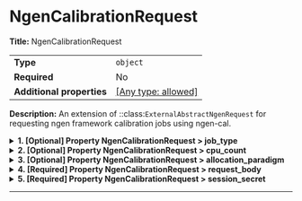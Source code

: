 # NgenCalibrationRequest

**Title:** NgenCalibrationRequest

|                           |                                                                           |
| ------------------------- | ------------------------------------------------------------------------- |
| **Type**                  | `object`                                                                  |
| **Required**              | No                                                                        |
| **Additional properties** | [[Any type: allowed]](# "Additional Properties of any type are allowed.") |

**Description:** An extension of ::class:`ExternalAbstractNgenRequest` for requesting ngen framework calibration jobs using ngen-cal.

<details>
<summary><strong> <a name="job_type"></a>1. [Optional] Property NgenCalibrationRequest > job_type</strong>  

</summary>
<blockquote>

**Title:** Job Type

|              |                    |
| ------------ | ------------------ |
| **Type**     | `enum (of string)` |
| **Required** | No                 |
| **Default**  | `"ngen-cal"`       |

Must be one of:
* "ngen-cal"

</blockquote>
</details>

<details>
<summary><strong> <a name="cpu_count"></a>2. [Optional] Property NgenCalibrationRequest > cpu_count</strong>  

</summary>
<blockquote>

**Title:** Cpu Count

|              |           |
| ------------ | --------- |
| **Type**     | `integer` |
| **Required** | No        |
| **Default**  | `1`       |

**Description:** The number of processors requested for this job.

| Restrictions |        |
| ------------ | ------ |
| **Minimum**  | &gt; 0 |

</blockquote>
</details>

<details>
<summary><strong> <a name="allocation_paradigm"></a>3. [Optional] Property NgenCalibrationRequest > allocation_paradigm</strong>  

</summary>
<blockquote>

|                |                    |
| -------------- | ------------------ |
| **Type**       | `enum (of string)` |
| **Required**   | No                 |
| **Defined in** |                    |

**Description:** The allocation paradigm desired for use when allocating resources for this request.

Must be one of:
* "FILL_NODES"
* "ROUND_ROBIN"
* "SINGLE_NODE"

</blockquote>
</details>

<details>
<summary><strong> <a name="request_body"></a>4. [Required] Property NgenCalibrationRequest > request_body</strong>  

</summary>
<blockquote>

|                           |                                                                           |
| ------------------------- | ------------------------------------------------------------------------- |
| **Type**                  | `object`                                                                  |
| **Required**              | Yes                                                                       |
| **Additional properties** | [[Any type: allowed]](# "Additional Properties of any type are allowed.") |
| **Defined in**            | #/definitions/NgenCalRequestEstimationConfig                              |

**Description:** Request body encapsulating data within outer calibration request.

Encapsulated data to define a requested ngen-cal calibration job.  It includes details on the time range,
hydrofabric, ngen configurations, and calibration configurations need for performing an ngen-cal calibration. It may
also include a reference to what forcing data to use.

An instance contains a reference to the ::class:`DataFormat.NGEN_JOB_COMPOSITE_CONFIG` dataset containing
configurations for the requested job.  In cases when this dataset doesn't yet exist, an instance also contains the
necessary details for generating such a dataset.  In particular, this includes:

    - a realization config dataset id **OR** a ::class:`PartialRealizationConfig`
    - a calibration config dataset **OR** calibration config parameters directly
    - (optionally) a BMI init config dataset id
    - a t-route configuration dataset id

When dataset ids are given, these are treated as sources for the new ::class:`DataFormat.NGEN_JOB_COMPOSITE_CONFIG`,
with the contents of the former copied into the latter as appropriate.

<details>
<summary><strong> <a name="request_body_time_range"></a>4.1. [Required] Property NgenCalibrationRequest > request_body > time_range</strong>  

</summary>
<blockquote>

**Title:** Time Range

|                           |                                                                           |
| ------------------------- | ------------------------------------------------------------------------- |
| **Type**                  | `object`                                                                  |
| **Required**              | Yes                                                                       |
| **Additional properties** | [[Any type: allowed]](# "Additional Properties of any type are allowed.") |
| **Defined in**            |                                                                           |

**Description:** The time range over which to run ngen simulation(s).

<details>
<summary><strong> <a name="request_body_time_range_variable"></a>4.1.1. [Optional] Property NgenCalibrationRequest > request_body > time_range > variable</strong>  

</summary>
<blockquote>

|                |                    |
| -------------- | ------------------ |
| **Type**       | `enum (of string)` |
| **Required**   | No                 |
| **Default**    | `"TIME"`           |
| **Defined in** |                    |

**Description:** An enumeration.

Must be one of:
* "UNKNOWN"
* "TIME"
* "CATCHMENT_ID"
* "DATA_ID"
* "HYDROFABRIC_ID"
* "LENGTH"
* "GLOBAL_CHECKSUM"
* "ELEMENT_ID"
* "REALIZATION_CONFIG_DATA_ID"
* "FILE_NAME"
* "COMPOSITE_SOURCE_ID"

</blockquote>
</details>

<details>
<summary><strong> <a name="request_body_time_range_begin"></a>4.1.2. [Required] Property NgenCalibrationRequest > request_body > time_range > begin</strong>  

</summary>
<blockquote>

**Title:** Begin

|              |             |
| ------------ | ----------- |
| **Type**     | `string`    |
| **Required** | Yes         |
| **Format**   | `date-time` |

</blockquote>
</details>

<details>
<summary><strong> <a name="request_body_time_range_end"></a>4.1.3. [Required] Property NgenCalibrationRequest > request_body > time_range > end</strong>  

</summary>
<blockquote>

**Title:** End

|              |             |
| ------------ | ----------- |
| **Type**     | `string`    |
| **Required** | Yes         |
| **Format**   | `date-time` |

</blockquote>
</details>

<details>
<summary><strong> <a name="request_body_time_range_datetime_pattern"></a>4.1.4. [Optional] Property NgenCalibrationRequest > request_body > time_range > datetime_pattern</strong>  

</summary>
<blockquote>

**Title:** Datetime Pattern

|              |          |
| ------------ | -------- |
| **Type**     | `string` |
| **Required** | No       |

</blockquote>
</details>

<details>
<summary><strong> <a name="request_body_time_range_subclass"></a>4.1.5. [Optional] Property NgenCalibrationRequest > request_body > time_range > subclass</strong>  

</summary>
<blockquote>

**Title:** Subclass

|              |          |
| ------------ | -------- |
| **Type**     | `string` |
| **Required** | No       |

</blockquote>
</details>

</blockquote>
</details>

<details>
<summary><strong> <a name="request_body_hydrofabric_uid"></a>4.2. [Required] Property NgenCalibrationRequest > request_body > hydrofabric_uid</strong>  

</summary>
<blockquote>

**Title:** Hydrofabric Uid

|              |          |
| ------------ | -------- |
| **Type**     | `string` |
| **Required** | Yes      |

**Description:** The (DMOD-generated) unique id of the hydrofabric to use.

</blockquote>
</details>

<details>
<summary><strong> <a name="request_body_hydrofabric_data_id"></a>4.3. [Required] Property NgenCalibrationRequest > request_body > hydrofabric_data_id</strong>  

</summary>
<blockquote>

**Title:** Hydrofabric Data Id

|              |          |
| ------------ | -------- |
| **Type**     | `string` |
| **Required** | Yes      |

**Description:** The dataset id of the hydrofabric dataset to use.

</blockquote>
</details>

<details>
<summary><strong> <a name="request_body_composite_config_data_id"></a>4.4. [Optional] Property NgenCalibrationRequest > request_body > composite_config_data_id</strong>  

</summary>
<blockquote>

**Title:** Composite Config Data Id

|              |          |
| ------------ | -------- |
| **Type**     | `string` |
| **Required** | No       |

**Description:** Id of required ngen composite config dataset.

</blockquote>
</details>

<details>
<summary><strong> <a name="request_body_realization_config_data_id"></a>4.5. [Optional] Property NgenCalibrationRequest > request_body > realization_config_data_id</strong>  

</summary>
<blockquote>

**Title:** Realization Config Data Id

|              |          |
| ------------ | -------- |
| **Type**     | `string` |
| **Required** | No       |

**Description:** Id of composite source of realization config.

</blockquote>
</details>

<details>
<summary><strong> <a name="request_body_forcings_data_id"></a>4.6. [Optional] Property NgenCalibrationRequest > request_body > forcings_data_id</strong>  

</summary>
<blockquote>

**Title:** Forcings Data Id

|              |          |
| ------------ | -------- |
| **Type**     | `string` |
| **Required** | No       |

**Description:** Id of requested forcings dataset.

</blockquote>
</details>

<details>
<summary><strong> <a name="request_body_bmi_config_data_id"></a>4.7. [Optional] Property NgenCalibrationRequest > request_body > bmi_config_data_id</strong>  

</summary>
<blockquote>

**Title:** Bmi Config Data Id

|              |          |
| ------------ | -------- |
| **Type**     | `string` |
| **Required** | No       |

**Description:** Id of composite source of BMI init configs.

</blockquote>
</details>

<details>
<summary><strong> <a name="request_body_catchments"></a>4.8. [Optional] Property NgenCalibrationRequest > request_body > catchments</strong>  

</summary>
<blockquote>

**Title:** Catchments

|              |                   |
| ------------ | ----------------- |
| **Type**     | `array of string` |
| **Required** | No                |

**Description:** Subset of ids of catchments to include in job.

|                      | Array restrictions |
| -------------------- | ------------------ |
| **Min items**        | N/A                |
| **Max items**        | N/A                |
| **Items unicity**    | False              |
| **Additional items** | False              |
| **Tuple validation** | See below          |

| Each item of this array must be                    | Description |
| -------------------------------------------------- | ----------- |
| [catchments items](#request_body_catchments_items) | -           |

#### <a name="autogenerated_heading_2"></a>4.8.1. NgenCalibrationRequest > request_body > catchments > catchments items

|              |          |
| ------------ | -------- |
| **Type**     | `string` |
| **Required** | No       |

</blockquote>
</details>

<details>
<summary><strong> <a name="request_body_partial_realization_config"></a>4.9. [Optional] Property NgenCalibrationRequest > request_body > partial_realization_config</strong>  

</summary>
<blockquote>

**Title:** Partial Realization Config

|                           |                                                                           |
| ------------------------- | ------------------------------------------------------------------------- |
| **Type**                  | `object`                                                                  |
| **Required**              | No                                                                        |
| **Additional properties** | [[Any type: allowed]](# "Additional Properties of any type are allowed.") |
| **Defined in**            |                                                                           |

**Description:** Partial realization config, when supplied by user.

<details>
<summary><strong> <a name="request_body_partial_realization_config_hydrofabric_uid"></a>4.9.1. [Required] Property NgenCalibrationRequest > request_body > partial_realization_config > hydrofabric_uid</strong>  

</summary>
<blockquote>

**Title:** Hydrofabric Uid

|              |          |
| ------------ | -------- |
| **Type**     | `string` |
| **Required** | Yes      |

</blockquote>
</details>

<details>
<summary><strong> <a name="request_body_partial_realization_config_global_formulations"></a>4.9.2. [Optional] Property NgenCalibrationRequest > request_body > partial_realization_config > global_formulations</strong>  

</summary>
<blockquote>

**Title:** Global Formulations

|              |         |
| ------------ | ------- |
| **Type**     | `array` |
| **Required** | No      |

|                      | Array restrictions |
| -------------------- | ------------------ |
| **Min items**        | N/A                |
| **Max items**        | N/A                |
| **Items unicity**    | False              |
| **Additional items** | False              |
| **Tuple validation** | See below          |

| Each item of this array must be                                                   | Description                       |
| --------------------------------------------------------------------------------- | --------------------------------- |
| [Formulation](#request_body_partial_realization_config_global_formulations_items) | Model of an ngen formulation. ... |

##### <a name="autogenerated_heading_3"></a>4.9.2.1. NgenCalibrationRequest > request_body > partial_realization_config > global_formulations > Formulation

|                           |                                                                           |
| ------------------------- | ------------------------------------------------------------------------- |
| **Type**                  | `object`                                                                  |
| **Required**              | No                                                                        |
| **Additional properties** | [[Any type: allowed]](# "Additional Properties of any type are allowed.") |
| **Defined in**            | #/definitions/Formulation                                                 |

**Description:** Model of an ngen formulation.

Note, during object creation if the `params` field is deserialized (e.g. `params`'s value is a
dictionary), the `name` field is required. If `name` *is not* 'bmi_multi', the `model_type_name`
field is also required. Neither are required if a concrete known formulation instance is
provided.

<details>
<summary><strong> <a name="request_body_partial_realization_config_global_formulations_items_name"></a>4.9.2.1.1. [Required] Property NgenCalibrationRequest > request_body > partial_realization_config > global_formulations > Formulation > name</strong>  

</summary>
<blockquote>

**Title:** Name

|              |          |
| ------------ | -------- |
| **Type**     | `string` |
| **Required** | Yes      |

</blockquote>
</details>

<details>
<summary><strong> <a name="request_body_partial_realization_config_global_formulations_items_params"></a>4.9.2.1.2. [Required] Property NgenCalibrationRequest > request_body > partial_realization_config > global_formulations > Formulation > params</strong>  

</summary>
<blockquote>

**Title:** Params

|                           |                                                                           |
| ------------------------- | ------------------------------------------------------------------------- |
| **Type**                  | `combining`                                                               |
| **Required**              | Yes                                                                       |
| **Additional properties** | [[Any type: allowed]](# "Additional Properties of any type are allowed.") |

<blockquote>

| Any of(Option)                                                                                 |
| ---------------------------------------------------------------------------------------------- |
| [Topmod](#request_body_partial_realization_config_global_formulations_items_params_anyOf_i0)   |
| [CFE](#request_body_partial_realization_config_global_formulations_items_params_anyOf_i1)      |
| [PET](#request_body_partial_realization_config_global_formulations_items_params_anyOf_i2)      |
| [NoahOWP](#request_body_partial_realization_config_global_formulations_items_params_anyOf_i3)  |
| [LSTM](#request_body_partial_realization_config_global_formulations_items_params_anyOf_i4)     |
| [SLOTH](#request_body_partial_realization_config_global_formulations_items_params_anyOf_i5)    |
| [MultiBMI](#request_body_partial_realization_config_global_formulations_items_params_anyOf_i6) |

<blockquote>

##### <a name="request_body_partial_realization_config_global_formulations_items_params_anyOf_i0"></a>4.9.2.1.2.1. Property `NgenCalibrationRequest > request_body > partial_realization_config > global_formulations > Formulation > params > anyOf > Topmod`

|                           |                                                                           |
| ------------------------- | ------------------------------------------------------------------------- |
| **Type**                  | `object`                                                                  |
| **Required**              | No                                                                        |
| **Additional properties** | [[Any type: allowed]](# "Additional Properties of any type are allowed.") |
| **Defined in**            | #/definitions/Topmod                                                      |

**Description:** A BMIC implementation for the Topmod ngen module

<details>
<summary><strong> <a name="request_body_partial_realization_config_global_formulations_items_params_anyOf_i0_name"></a>4.9.2.1.2.1.1. [Optional] Property NgenCalibrationRequest > request_body > partial_realization_config > global_formulations > Formulation > params > anyOf > Topmod > name</strong>  

</summary>
<blockquote>

**Title:** Name

|              |           |
| ------------ | --------- |
| **Type**     | `const`   |
| **Required** | No        |
| **Default**  | `"bmi_c"` |

Specific value: `"bmi_c"`

</blockquote>
</details>

<details>
<summary><strong> <a name="request_body_partial_realization_config_global_formulations_items_params_anyOf_i0_model_type_name"></a>4.9.2.1.2.1.2. [Optional] Property NgenCalibrationRequest > request_body > partial_realization_config > global_formulations > Formulation > params > anyOf > Topmod > model_type_name</strong>  

</summary>
<blockquote>

**Title:** Model Type Name

|              |              |
| ------------ | ------------ |
| **Type**     | `const`      |
| **Required** | No           |
| **Default**  | `"TOPMODEL"` |

Must be one of:
* "TOPMODEL"
Specific value: `"TOPMODEL"`

</blockquote>
</details>

<details>
<summary><strong> <a name="request_body_partial_realization_config_global_formulations_items_params_anyOf_i0_main_output_variable"></a>4.9.2.1.2.1.3. [Optional] Property NgenCalibrationRequest > request_body > partial_realization_config > global_formulations > Formulation > params > anyOf > Topmod > main_output_variable</strong>  

</summary>
<blockquote>

**Title:** Main Output Variable

|              |          |
| ------------ | -------- |
| **Type**     | `string` |
| **Required** | No       |
| **Default**  | `"Qout"` |

</blockquote>
</details>

<details>
<summary><strong> <a name="request_body_partial_realization_config_global_formulations_items_params_anyOf_i0_init_config"></a>4.9.2.1.2.1.4. [Required] Property NgenCalibrationRequest > request_body > partial_realization_config > global_formulations > Formulation > params > anyOf > Topmod > init_config</strong>  

</summary>
<blockquote>

**Title:** Init Config

|              |          |
| ------------ | -------- |
| **Type**     | `string` |
| **Required** | Yes      |
| **Format**   | `path`   |

</blockquote>
</details>

<details>
<summary><strong> <a name="request_body_partial_realization_config_global_formulations_items_params_anyOf_i0_allow_exceed_end_time"></a>4.9.2.1.2.1.5. [Optional] Property NgenCalibrationRequest > request_body > partial_realization_config > global_formulations > Formulation > params > anyOf > Topmod > allow_exceed_end_time</strong>  

</summary>
<blockquote>

**Title:** Allow Exceed End Time

|              |           |
| ------------ | --------- |
| **Type**     | `boolean` |
| **Required** | No        |
| **Default**  | `false`   |

</blockquote>
</details>

<details>
<summary><strong> <a name="request_body_partial_realization_config_global_formulations_items_params_anyOf_i0_fixed_time_step"></a>4.9.2.1.2.1.6. [Optional] Property NgenCalibrationRequest > request_body > partial_realization_config > global_formulations > Formulation > params > anyOf > Topmod > fixed_time_step</strong>  

</summary>
<blockquote>

**Title:** Fixed Time Step

|              |           |
| ------------ | --------- |
| **Type**     | `boolean` |
| **Required** | No        |
| **Default**  | `true`    |

</blockquote>
</details>

<details>
<summary><strong> <a name="request_body_partial_realization_config_global_formulations_items_params_anyOf_i0_uses_forcing_file"></a>4.9.2.1.2.1.7. [Optional] Property NgenCalibrationRequest > request_body > partial_realization_config > global_formulations > Formulation > params > anyOf > Topmod > uses_forcing_file</strong>  

</summary>
<blockquote>

**Title:** Uses Forcing File

|              |           |
| ------------ | --------- |
| **Type**     | `boolean` |
| **Required** | No        |
| **Default**  | `false`   |

</blockquote>
</details>

<details>
<summary><strong> <a name="request_body_partial_realization_config_global_formulations_items_params_anyOf_i0_variables_names_map"></a>4.9.2.1.2.1.8. [Optional] Property NgenCalibrationRequest > request_body > partial_realization_config > global_formulations > Formulation > params > anyOf > Topmod > variables_names_map</strong>  

</summary>
<blockquote>

**Title:** Variables Names Map

|                           |                                                                                                                                                                                                                 |
| ------------------------- | --------------------------------------------------------------------------------------------------------------------------------------------------------------------------------------------------------------- |
| **Type**                  | `object`                                                                                                                                                                                                        |
| **Required**              | No                                                                                                                                                                                                              |
| **Additional properties** | [[Should-conform]](#request_body_partial_realization_config_global_formulations_items_params_anyOf_i0_variables_names_map_additionalProperties "Each additional property must conform to the following schema") |

<details>
<summary><strong> <a name="request_body_partial_realization_config_global_formulations_items_params_anyOf_i0_variables_names_map_additionalProperties"></a>4.9.2.1.2.1.8.1. Property NgenCalibrationRequest > request_body > partial_realization_config > global_formulations > Formulation > params > anyOf > Topmod > variables_names_map > additionalProperties</strong>  

</summary>
<blockquote>

|              |          |
| ------------ | -------- |
| **Type**     | `string` |
| **Required** | No       |

</blockquote>
</details>

</blockquote>
</details>

<details>
<summary><strong> <a name="request_body_partial_realization_config_global_formulations_items_params_anyOf_i0_output_variables"></a>4.9.2.1.2.1.9. [Optional] Property NgenCalibrationRequest > request_body > partial_realization_config > global_formulations > Formulation > params > anyOf > Topmod > output_variables</strong>  

</summary>
<blockquote>

**Title:** Output Variables

|              |                   |
| ------------ | ----------------- |
| **Type**     | `array of string` |
| **Required** | No                |

|                      | Array restrictions |
| -------------------- | ------------------ |
| **Min items**        | N/A                |
| **Max items**        | N/A                |
| **Items unicity**    | False              |
| **Additional items** | False              |
| **Tuple validation** | See below          |

| Each item of this array must be                                                                                                     | Description |
| ----------------------------------------------------------------------------------------------------------------------------------- | ----------- |
| [output_variables items](#request_body_partial_realization_config_global_formulations_items_params_anyOf_i0_output_variables_items) | -           |

##### <a name="autogenerated_heading_4"></a>4.9.2.1.2.1.9.1. NgenCalibrationRequest > request_body > partial_realization_config > global_formulations > Formulation > params > anyOf > Topmod > output_variables > output_variables items

|              |          |
| ------------ | -------- |
| **Type**     | `string` |
| **Required** | No       |

</blockquote>
</details>

<details>
<summary><strong> <a name="request_body_partial_realization_config_global_formulations_items_params_anyOf_i0_output_headers"></a>4.9.2.1.2.1.10. [Optional] Property NgenCalibrationRequest > request_body > partial_realization_config > global_formulations > Formulation > params > anyOf > Topmod > output_headers</strong>  

</summary>
<blockquote>

**Title:** Output Headers

|              |                   |
| ------------ | ----------------- |
| **Type**     | `array of string` |
| **Required** | No                |

|                      | Array restrictions |
| -------------------- | ------------------ |
| **Min items**        | N/A                |
| **Max items**        | N/A                |
| **Items unicity**    | False              |
| **Additional items** | False              |
| **Tuple validation** | See below          |

| Each item of this array must be                                                                                                 | Description |
| ------------------------------------------------------------------------------------------------------------------------------- | ----------- |
| [output_headers items](#request_body_partial_realization_config_global_formulations_items_params_anyOf_i0_output_headers_items) | -           |

##### <a name="autogenerated_heading_5"></a>4.9.2.1.2.1.10.1. NgenCalibrationRequest > request_body > partial_realization_config > global_formulations > Formulation > params > anyOf > Topmod > output_headers > output_headers items

|              |          |
| ------------ | -------- |
| **Type**     | `string` |
| **Required** | No       |

</blockquote>
</details>

<details>
<summary><strong> <a name="request_body_partial_realization_config_global_formulations_items_params_anyOf_i0_model_params"></a>4.9.2.1.2.1.11. [Optional] Property NgenCalibrationRequest > request_body > partial_realization_config > global_formulations > Formulation > params > anyOf > Topmod > model_params</strong>  

</summary>
<blockquote>

|                           |                                                                           |
| ------------------------- | ------------------------------------------------------------------------- |
| **Type**                  | `object`                                                                  |
| **Required**              | No                                                                        |
| **Additional properties** | [[Any type: allowed]](# "Additional Properties of any type are allowed.") |
| **Defined in**            | #/definitions/TopmodParams                                                |

**Description:** Class for validating Topmod Parameters

<details>
<summary><strong> <a name="request_body_partial_realization_config_global_formulations_items_params_anyOf_i0_model_params_sr0"></a>4.9.2.1.2.1.11.1. [Optional] Property NgenCalibrationRequest > request_body > partial_realization_config > global_formulations > Formulation > params > anyOf > Topmod > model_params > sr0</strong>  

</summary>
<blockquote>

**Title:** Sr0

|              |          |
| ------------ | -------- |
| **Type**     | `number` |
| **Required** | No       |

</blockquote>
</details>

<details>
<summary><strong> <a name="request_body_partial_realization_config_global_formulations_items_params_anyOf_i0_model_params_srmax"></a>4.9.2.1.2.1.11.2. [Optional] Property NgenCalibrationRequest > request_body > partial_realization_config > global_formulations > Formulation > params > anyOf > Topmod > model_params > srmax</strong>  

</summary>
<blockquote>

**Title:** Srmax

|              |          |
| ------------ | -------- |
| **Type**     | `number` |
| **Required** | No       |

</blockquote>
</details>

<details>
<summary><strong> <a name="request_body_partial_realization_config_global_formulations_items_params_anyOf_i0_model_params_szm"></a>4.9.2.1.2.1.11.3. [Optional] Property NgenCalibrationRequest > request_body > partial_realization_config > global_formulations > Formulation > params > anyOf > Topmod > model_params > szm</strong>  

</summary>
<blockquote>

**Title:** Szm

|              |          |
| ------------ | -------- |
| **Type**     | `number` |
| **Required** | No       |

</blockquote>
</details>

<details>
<summary><strong> <a name="request_body_partial_realization_config_global_formulations_items_params_anyOf_i0_model_params_t0"></a>4.9.2.1.2.1.11.4. [Optional] Property NgenCalibrationRequest > request_body > partial_realization_config > global_formulations > Formulation > params > anyOf > Topmod > model_params > t0</strong>  

</summary>
<blockquote>

**Title:** T0

|              |          |
| ------------ | -------- |
| **Type**     | `number` |
| **Required** | No       |

</blockquote>
</details>

<details>
<summary><strong> <a name="request_body_partial_realization_config_global_formulations_items_params_anyOf_i0_model_params_td"></a>4.9.2.1.2.1.11.5. [Optional] Property NgenCalibrationRequest > request_body > partial_realization_config > global_formulations > Formulation > params > anyOf > Topmod > model_params > td</strong>  

</summary>
<blockquote>

**Title:** Td

|              |          |
| ------------ | -------- |
| **Type**     | `number` |
| **Required** | No       |

</blockquote>
</details>

</blockquote>
</details>

<details>
<summary><strong> <a name="request_body_partial_realization_config_global_formulations_items_params_anyOf_i0_library_file"></a>4.9.2.1.2.1.12. [Required] Property NgenCalibrationRequest > request_body > partial_realization_config > global_formulations > Formulation > params > anyOf > Topmod > library_file</strong>  

</summary>
<blockquote>

**Title:** Library File

|              |          |
| ------------ | -------- |
| **Type**     | `string` |
| **Required** | Yes      |
| **Format**   | `path`   |

</blockquote>
</details>

<details>
<summary><strong> <a name="request_body_partial_realization_config_global_formulations_items_params_anyOf_i0_registration_function"></a>4.9.2.1.2.1.13. [Optional] Property NgenCalibrationRequest > request_body > partial_realization_config > global_formulations > Formulation > params > anyOf > Topmod > registration_function</strong>  

</summary>
<blockquote>

**Title:** Registration Function

|              |                           |
| ------------ | ------------------------- |
| **Type**     | `string`                  |
| **Required** | No                        |
| **Default**  | `"register_bmi_topmodel"` |

</blockquote>
</details>

</blockquote>
<blockquote>

##### <a name="request_body_partial_realization_config_global_formulations_items_params_anyOf_i1"></a>4.9.2.1.2.2. Property `NgenCalibrationRequest > request_body > partial_realization_config > global_formulations > Formulation > params > anyOf > CFE`

|                           |                                                                           |
| ------------------------- | ------------------------------------------------------------------------- |
| **Type**                  | `object`                                                                  |
| **Required**              | No                                                                        |
| **Additional properties** | [[Any type: allowed]](# "Additional Properties of any type are allowed.") |
| **Defined in**            | #/definitions/CFE                                                         |

**Description:** A BMIC implementation for the CFE ngen module

<details>
<summary><strong> <a name="request_body_partial_realization_config_global_formulations_items_params_anyOf_i1_name"></a>4.9.2.1.2.2.1. [Optional] Property NgenCalibrationRequest > request_body > partial_realization_config > global_formulations > Formulation > params > anyOf > CFE > name</strong>  

</summary>
<blockquote>

**Title:** Name

|              |           |
| ------------ | --------- |
| **Type**     | `const`   |
| **Required** | No        |
| **Default**  | `"bmi_c"` |

Specific value: `"bmi_c"`

</blockquote>
</details>

<details>
<summary><strong> <a name="request_body_partial_realization_config_global_formulations_items_params_anyOf_i1_model_type_name"></a>4.9.2.1.2.2.2. [Optional] Property NgenCalibrationRequest > request_body > partial_realization_config > global_formulations > Formulation > params > anyOf > CFE > model_type_name</strong>  

</summary>
<blockquote>

**Title:** Model Type Name

|              |         |
| ------------ | ------- |
| **Type**     | `const` |
| **Required** | No      |
| **Default**  | `"CFE"` |

Must be one of:
* "CFE"
Specific value: `"CFE"`

</blockquote>
</details>

<details>
<summary><strong> <a name="request_body_partial_realization_config_global_formulations_items_params_anyOf_i1_main_output_variable"></a>4.9.2.1.2.2.3. [Optional] Property NgenCalibrationRequest > request_body > partial_realization_config > global_formulations > Formulation > params > anyOf > CFE > main_output_variable</strong>  

</summary>
<blockquote>

**Title:** Main Output Variable

|              |           |
| ------------ | --------- |
| **Type**     | `string`  |
| **Required** | No        |
| **Default**  | `"Q_OUT"` |

</blockquote>
</details>

<details>
<summary><strong> <a name="request_body_partial_realization_config_global_formulations_items_params_anyOf_i1_init_config"></a>4.9.2.1.2.2.4. [Required] Property NgenCalibrationRequest > request_body > partial_realization_config > global_formulations > Formulation > params > anyOf > CFE > init_config</strong>  

</summary>
<blockquote>

**Title:** Init Config

|              |          |
| ------------ | -------- |
| **Type**     | `string` |
| **Required** | Yes      |
| **Format**   | `path`   |

</blockquote>
</details>

<details>
<summary><strong> <a name="request_body_partial_realization_config_global_formulations_items_params_anyOf_i1_allow_exceed_end_time"></a>4.9.2.1.2.2.5. [Optional] Property NgenCalibrationRequest > request_body > partial_realization_config > global_formulations > Formulation > params > anyOf > CFE > allow_exceed_end_time</strong>  

</summary>
<blockquote>

**Title:** Allow Exceed End Time

|              |           |
| ------------ | --------- |
| **Type**     | `boolean` |
| **Required** | No        |
| **Default**  | `false`   |

</blockquote>
</details>

<details>
<summary><strong> <a name="request_body_partial_realization_config_global_formulations_items_params_anyOf_i1_fixed_time_step"></a>4.9.2.1.2.2.6. [Optional] Property NgenCalibrationRequest > request_body > partial_realization_config > global_formulations > Formulation > params > anyOf > CFE > fixed_time_step</strong>  

</summary>
<blockquote>

**Title:** Fixed Time Step

|              |           |
| ------------ | --------- |
| **Type**     | `boolean` |
| **Required** | No        |
| **Default**  | `true`    |

</blockquote>
</details>

<details>
<summary><strong> <a name="request_body_partial_realization_config_global_formulations_items_params_anyOf_i1_uses_forcing_file"></a>4.9.2.1.2.2.7. [Optional] Property NgenCalibrationRequest > request_body > partial_realization_config > global_formulations > Formulation > params > anyOf > CFE > uses_forcing_file</strong>  

</summary>
<blockquote>

**Title:** Uses Forcing File

|              |           |
| ------------ | --------- |
| **Type**     | `boolean` |
| **Required** | No        |
| **Default**  | `false`   |

</blockquote>
</details>

<details>
<summary><strong> <a name="request_body_partial_realization_config_global_formulations_items_params_anyOf_i1_variables_names_map"></a>4.9.2.1.2.2.8. [Optional] Property NgenCalibrationRequest > request_body > partial_realization_config > global_formulations > Formulation > params > anyOf > CFE > variables_names_map</strong>  

</summary>
<blockquote>

**Title:** Variables Names Map

|                           |                                                                                                                                                                                                                 |
| ------------------------- | --------------------------------------------------------------------------------------------------------------------------------------------------------------------------------------------------------------- |
| **Type**                  | `object`                                                                                                                                                                                                        |
| **Required**              | No                                                                                                                                                                                                              |
| **Additional properties** | [[Should-conform]](#request_body_partial_realization_config_global_formulations_items_params_anyOf_i1_variables_names_map_additionalProperties "Each additional property must conform to the following schema") |

<details>
<summary><strong> <a name="request_body_partial_realization_config_global_formulations_items_params_anyOf_i1_variables_names_map_additionalProperties"></a>4.9.2.1.2.2.8.1. Property NgenCalibrationRequest > request_body > partial_realization_config > global_formulations > Formulation > params > anyOf > CFE > variables_names_map > additionalProperties</strong>  

</summary>
<blockquote>

|              |          |
| ------------ | -------- |
| **Type**     | `string` |
| **Required** | No       |

</blockquote>
</details>

</blockquote>
</details>

<details>
<summary><strong> <a name="request_body_partial_realization_config_global_formulations_items_params_anyOf_i1_output_variables"></a>4.9.2.1.2.2.9. [Optional] Property NgenCalibrationRequest > request_body > partial_realization_config > global_formulations > Formulation > params > anyOf > CFE > output_variables</strong>  

</summary>
<blockquote>

**Title:** Output Variables

|              |                   |
| ------------ | ----------------- |
| **Type**     | `array of string` |
| **Required** | No                |

|                      | Array restrictions |
| -------------------- | ------------------ |
| **Min items**        | N/A                |
| **Max items**        | N/A                |
| **Items unicity**    | False              |
| **Additional items** | False              |
| **Tuple validation** | See below          |

| Each item of this array must be                                                                                                     | Description |
| ----------------------------------------------------------------------------------------------------------------------------------- | ----------- |
| [output_variables items](#request_body_partial_realization_config_global_formulations_items_params_anyOf_i1_output_variables_items) | -           |

##### <a name="autogenerated_heading_6"></a>4.9.2.1.2.2.9.1. NgenCalibrationRequest > request_body > partial_realization_config > global_formulations > Formulation > params > anyOf > CFE > output_variables > output_variables items

|              |          |
| ------------ | -------- |
| **Type**     | `string` |
| **Required** | No       |

</blockquote>
</details>

<details>
<summary><strong> <a name="request_body_partial_realization_config_global_formulations_items_params_anyOf_i1_output_headers"></a>4.9.2.1.2.2.10. [Optional] Property NgenCalibrationRequest > request_body > partial_realization_config > global_formulations > Formulation > params > anyOf > CFE > output_headers</strong>  

</summary>
<blockquote>

**Title:** Output Headers

|              |                   |
| ------------ | ----------------- |
| **Type**     | `array of string` |
| **Required** | No                |

|                      | Array restrictions |
| -------------------- | ------------------ |
| **Min items**        | N/A                |
| **Max items**        | N/A                |
| **Items unicity**    | False              |
| **Additional items** | False              |
| **Tuple validation** | See below          |

| Each item of this array must be                                                                                                 | Description |
| ------------------------------------------------------------------------------------------------------------------------------- | ----------- |
| [output_headers items](#request_body_partial_realization_config_global_formulations_items_params_anyOf_i1_output_headers_items) | -           |

##### <a name="autogenerated_heading_7"></a>4.9.2.1.2.2.10.1. NgenCalibrationRequest > request_body > partial_realization_config > global_formulations > Formulation > params > anyOf > CFE > output_headers > output_headers items

|              |          |
| ------------ | -------- |
| **Type**     | `string` |
| **Required** | No       |

</blockquote>
</details>

<details>
<summary><strong> <a name="request_body_partial_realization_config_global_formulations_items_params_anyOf_i1_model_params"></a>4.9.2.1.2.2.11. [Optional] Property NgenCalibrationRequest > request_body > partial_realization_config > global_formulations > Formulation > params > anyOf > CFE > model_params</strong>  

</summary>
<blockquote>

|                           |                                                                           |
| ------------------------- | ------------------------------------------------------------------------- |
| **Type**                  | `object`                                                                  |
| **Required**              | No                                                                        |
| **Additional properties** | [[Any type: allowed]](# "Additional Properties of any type are allowed.") |
| **Defined in**            | #/definitions/CFEParams                                                   |

**Description:** Class for validating CFE Parameters

<details>
<summary><strong> <a name="request_body_partial_realization_config_global_formulations_items_params_anyOf_i1_model_params_maxsmc"></a>4.9.2.1.2.2.11.1. [Optional] Property NgenCalibrationRequest > request_body > partial_realization_config > global_formulations > Formulation > params > anyOf > CFE > model_params > maxsmc</strong>  

</summary>
<blockquote>

**Title:** Maxsmc

|              |          |
| ------------ | -------- |
| **Type**     | `number` |
| **Required** | No       |

</blockquote>
</details>

<details>
<summary><strong> <a name="request_body_partial_realization_config_global_formulations_items_params_anyOf_i1_model_params_satdk"></a>4.9.2.1.2.2.11.2. [Optional] Property NgenCalibrationRequest > request_body > partial_realization_config > global_formulations > Formulation > params > anyOf > CFE > model_params > satdk</strong>  

</summary>
<blockquote>

**Title:** Satdk

|              |          |
| ------------ | -------- |
| **Type**     | `number` |
| **Required** | No       |

</blockquote>
</details>

<details>
<summary><strong> <a name="request_body_partial_realization_config_global_formulations_items_params_anyOf_i1_model_params_slope"></a>4.9.2.1.2.2.11.3. [Optional] Property NgenCalibrationRequest > request_body > partial_realization_config > global_formulations > Formulation > params > anyOf > CFE > model_params > slope</strong>  

</summary>
<blockquote>

**Title:** Slope

|              |          |
| ------------ | -------- |
| **Type**     | `number` |
| **Required** | No       |

</blockquote>
</details>

<details>
<summary><strong> <a name="request_body_partial_realization_config_global_formulations_items_params_anyOf_i1_model_params_bb"></a>4.9.2.1.2.2.11.4. [Optional] Property NgenCalibrationRequest > request_body > partial_realization_config > global_formulations > Formulation > params > anyOf > CFE > model_params > bb</strong>  

</summary>
<blockquote>

**Title:** Bb

|              |          |
| ------------ | -------- |
| **Type**     | `number` |
| **Required** | No       |

</blockquote>
</details>

<details>
<summary><strong> <a name="request_body_partial_realization_config_global_formulations_items_params_anyOf_i1_model_params_multiplier"></a>4.9.2.1.2.2.11.5. [Optional] Property NgenCalibrationRequest > request_body > partial_realization_config > global_formulations > Formulation > params > anyOf > CFE > model_params > multiplier</strong>  

</summary>
<blockquote>

**Title:** Multiplier

|              |          |
| ------------ | -------- |
| **Type**     | `number` |
| **Required** | No       |

</blockquote>
</details>

<details>
<summary><strong> <a name="request_body_partial_realization_config_global_formulations_items_params_anyOf_i1_model_params_expon"></a>4.9.2.1.2.2.11.6. [Optional] Property NgenCalibrationRequest > request_body > partial_realization_config > global_formulations > Formulation > params > anyOf > CFE > model_params > expon</strong>  

</summary>
<blockquote>

**Title:** Expon

|              |          |
| ------------ | -------- |
| **Type**     | `number` |
| **Required** | No       |

</blockquote>
</details>

</blockquote>
</details>

<details>
<summary><strong> <a name="request_body_partial_realization_config_global_formulations_items_params_anyOf_i1_library_file"></a>4.9.2.1.2.2.12. [Required] Property NgenCalibrationRequest > request_body > partial_realization_config > global_formulations > Formulation > params > anyOf > CFE > library_file</strong>  

</summary>
<blockquote>

**Title:** Library File

|              |          |
| ------------ | -------- |
| **Type**     | `string` |
| **Required** | Yes      |
| **Format**   | `path`   |

</blockquote>
</details>

<details>
<summary><strong> <a name="request_body_partial_realization_config_global_formulations_items_params_anyOf_i1_registration_function"></a>4.9.2.1.2.2.13. [Optional] Property NgenCalibrationRequest > request_body > partial_realization_config > global_formulations > Formulation > params > anyOf > CFE > registration_function</strong>  

</summary>
<blockquote>

**Title:** Registration Function

|              |                      |
| ------------ | -------------------- |
| **Type**     | `string`             |
| **Required** | No                   |
| **Default**  | `"register_bmi_cfe"` |

</blockquote>
</details>

</blockquote>
<blockquote>

##### <a name="request_body_partial_realization_config_global_formulations_items_params_anyOf_i2"></a>4.9.2.1.2.3. Property `NgenCalibrationRequest > request_body > partial_realization_config > global_formulations > Formulation > params > anyOf > PET`

|                           |                                                                           |
| ------------------------- | ------------------------------------------------------------------------- |
| **Type**                  | `object`                                                                  |
| **Required**              | No                                                                        |
| **Additional properties** | [[Any type: allowed]](# "Additional Properties of any type are allowed.") |
| **Defined in**            | #/definitions/PET                                                         |

**Description:** A C implementation of several ET calculation algorithms

<details>
<summary><strong> <a name="request_body_partial_realization_config_global_formulations_items_params_anyOf_i2_name"></a>4.9.2.1.2.3.1. [Optional] Property NgenCalibrationRequest > request_body > partial_realization_config > global_formulations > Formulation > params > anyOf > PET > name</strong>  

</summary>
<blockquote>

**Title:** Name

|              |           |
| ------------ | --------- |
| **Type**     | `const`   |
| **Required** | No        |
| **Default**  | `"bmi_c"` |

Specific value: `"bmi_c"`

</blockquote>
</details>

<details>
<summary><strong> <a name="request_body_partial_realization_config_global_formulations_items_params_anyOf_i2_model_type_name"></a>4.9.2.1.2.3.2. [Optional] Property NgenCalibrationRequest > request_body > partial_realization_config > global_formulations > Formulation > params > anyOf > PET > model_type_name</strong>  

</summary>
<blockquote>

**Title:** Model Type Name

|              |                    |
| ------------ | ------------------ |
| **Type**     | `enum (of string)` |
| **Required** | No                 |
| **Default**  | `"PET"`            |

Must be one of:
* "PET"

</blockquote>
</details>

<details>
<summary><strong> <a name="request_body_partial_realization_config_global_formulations_items_params_anyOf_i2_main_output_variable"></a>4.9.2.1.2.3.3. [Optional] Property NgenCalibrationRequest > request_body > partial_realization_config > global_formulations > Formulation > params > anyOf > PET > main_output_variable</strong>  

</summary>
<blockquote>

**Title:** Main Output Variable

|              |                                      |
| ------------ | ------------------------------------ |
| **Type**     | `enum (of string)`                   |
| **Required** | No                                   |
| **Default**  | `"water_potential_evaporation_flux"` |

Must be one of:
* "water_potential_evaporation_flux"

</blockquote>
</details>

<details>
<summary><strong> <a name="request_body_partial_realization_config_global_formulations_items_params_anyOf_i2_init_config"></a>4.9.2.1.2.3.4. [Required] Property NgenCalibrationRequest > request_body > partial_realization_config > global_formulations > Formulation > params > anyOf > PET > init_config</strong>  

</summary>
<blockquote>

**Title:** Init Config

|              |          |
| ------------ | -------- |
| **Type**     | `string` |
| **Required** | Yes      |
| **Format**   | `path`   |

</blockquote>
</details>

<details>
<summary><strong> <a name="request_body_partial_realization_config_global_formulations_items_params_anyOf_i2_allow_exceed_end_time"></a>4.9.2.1.2.3.5. [Optional] Property NgenCalibrationRequest > request_body > partial_realization_config > global_formulations > Formulation > params > anyOf > PET > allow_exceed_end_time</strong>  

</summary>
<blockquote>

**Title:** Allow Exceed End Time

|              |           |
| ------------ | --------- |
| **Type**     | `boolean` |
| **Required** | No        |
| **Default**  | `false`   |

</blockquote>
</details>

<details>
<summary><strong> <a name="request_body_partial_realization_config_global_formulations_items_params_anyOf_i2_fixed_time_step"></a>4.9.2.1.2.3.6. [Optional] Property NgenCalibrationRequest > request_body > partial_realization_config > global_formulations > Formulation > params > anyOf > PET > fixed_time_step</strong>  

</summary>
<blockquote>

**Title:** Fixed Time Step

|              |           |
| ------------ | --------- |
| **Type**     | `boolean` |
| **Required** | No        |
| **Default**  | `true`    |

</blockquote>
</details>

<details>
<summary><strong> <a name="request_body_partial_realization_config_global_formulations_items_params_anyOf_i2_uses_forcing_file"></a>4.9.2.1.2.3.7. [Optional] Property NgenCalibrationRequest > request_body > partial_realization_config > global_formulations > Formulation > params > anyOf > PET > uses_forcing_file</strong>  

</summary>
<blockquote>

**Title:** Uses Forcing File

|              |           |
| ------------ | --------- |
| **Type**     | `boolean` |
| **Required** | No        |
| **Default**  | `false`   |

</blockquote>
</details>

<details>
<summary><strong> <a name="request_body_partial_realization_config_global_formulations_items_params_anyOf_i2_variables_names_map"></a>4.9.2.1.2.3.8. [Optional] Property NgenCalibrationRequest > request_body > partial_realization_config > global_formulations > Formulation > params > anyOf > PET > variables_names_map</strong>  

</summary>
<blockquote>

**Title:** Variables Names Map

|                           |                                                                                                                                                                                                                 |
| ------------------------- | --------------------------------------------------------------------------------------------------------------------------------------------------------------------------------------------------------------- |
| **Type**                  | `object`                                                                                                                                                                                                        |
| **Required**              | No                                                                                                                                                                                                              |
| **Additional properties** | [[Should-conform]](#request_body_partial_realization_config_global_formulations_items_params_anyOf_i2_variables_names_map_additionalProperties "Each additional property must conform to the following schema") |

<details>
<summary><strong> <a name="request_body_partial_realization_config_global_formulations_items_params_anyOf_i2_variables_names_map_additionalProperties"></a>4.9.2.1.2.3.8.1. Property NgenCalibrationRequest > request_body > partial_realization_config > global_formulations > Formulation > params > anyOf > PET > variables_names_map > additionalProperties</strong>  

</summary>
<blockquote>

|              |          |
| ------------ | -------- |
| **Type**     | `string` |
| **Required** | No       |

</blockquote>
</details>

</blockquote>
</details>

<details>
<summary><strong> <a name="request_body_partial_realization_config_global_formulations_items_params_anyOf_i2_output_variables"></a>4.9.2.1.2.3.9. [Optional] Property NgenCalibrationRequest > request_body > partial_realization_config > global_formulations > Formulation > params > anyOf > PET > output_variables</strong>  

</summary>
<blockquote>

**Title:** Output Variables

|              |                   |
| ------------ | ----------------- |
| **Type**     | `array of string` |
| **Required** | No                |

|                      | Array restrictions |
| -------------------- | ------------------ |
| **Min items**        | N/A                |
| **Max items**        | N/A                |
| **Items unicity**    | False              |
| **Additional items** | False              |
| **Tuple validation** | See below          |

| Each item of this array must be                                                                                                     | Description |
| ----------------------------------------------------------------------------------------------------------------------------------- | ----------- |
| [output_variables items](#request_body_partial_realization_config_global_formulations_items_params_anyOf_i2_output_variables_items) | -           |

##### <a name="autogenerated_heading_8"></a>4.9.2.1.2.3.9.1. NgenCalibrationRequest > request_body > partial_realization_config > global_formulations > Formulation > params > anyOf > PET > output_variables > output_variables items

|              |          |
| ------------ | -------- |
| **Type**     | `string` |
| **Required** | No       |

</blockquote>
</details>

<details>
<summary><strong> <a name="request_body_partial_realization_config_global_formulations_items_params_anyOf_i2_output_headers"></a>4.9.2.1.2.3.10. [Optional] Property NgenCalibrationRequest > request_body > partial_realization_config > global_formulations > Formulation > params > anyOf > PET > output_headers</strong>  

</summary>
<blockquote>

**Title:** Output Headers

|              |                   |
| ------------ | ----------------- |
| **Type**     | `array of string` |
| **Required** | No                |

|                      | Array restrictions |
| -------------------- | ------------------ |
| **Min items**        | N/A                |
| **Max items**        | N/A                |
| **Items unicity**    | False              |
| **Additional items** | False              |
| **Tuple validation** | See below          |

| Each item of this array must be                                                                                                 | Description |
| ------------------------------------------------------------------------------------------------------------------------------- | ----------- |
| [output_headers items](#request_body_partial_realization_config_global_formulations_items_params_anyOf_i2_output_headers_items) | -           |

##### <a name="autogenerated_heading_9"></a>4.9.2.1.2.3.10.1. NgenCalibrationRequest > request_body > partial_realization_config > global_formulations > Formulation > params > anyOf > PET > output_headers > output_headers items

|              |          |
| ------------ | -------- |
| **Type**     | `string` |
| **Required** | No       |

</blockquote>
</details>

<details>
<summary><strong> <a name="request_body_partial_realization_config_global_formulations_items_params_anyOf_i2_model_params"></a>4.9.2.1.2.3.11. [Optional] Property NgenCalibrationRequest > request_body > partial_realization_config > global_formulations > Formulation > params > anyOf > PET > model_params</strong>  

</summary>
<blockquote>

**Title:** Model Params

|                           |                                                                                                                                                                                                          |
| ------------------------- | -------------------------------------------------------------------------------------------------------------------------------------------------------------------------------------------------------- |
| **Type**                  | `object`                                                                                                                                                                                                 |
| **Required**              | No                                                                                                                                                                                                       |
| **Additional properties** | [[Should-conform]](#request_body_partial_realization_config_global_formulations_items_params_anyOf_i2_model_params_additionalProperties "Each additional property must conform to the following schema") |

<details>
<summary><strong> <a name="request_body_partial_realization_config_global_formulations_items_params_anyOf_i2_model_params_additionalProperties"></a>4.9.2.1.2.3.11.1. Property NgenCalibrationRequest > request_body > partial_realization_config > global_formulations > Formulation > params > anyOf > PET > model_params > additionalProperties</strong>  

</summary>
<blockquote>

|              |          |
| ------------ | -------- |
| **Type**     | `string` |
| **Required** | No       |

</blockquote>
</details>

</blockquote>
</details>

<details>
<summary><strong> <a name="request_body_partial_realization_config_global_formulations_items_params_anyOf_i2_library_file"></a>4.9.2.1.2.3.12. [Required] Property NgenCalibrationRequest > request_body > partial_realization_config > global_formulations > Formulation > params > anyOf > PET > library_file</strong>  

</summary>
<blockquote>

**Title:** Library File

|              |          |
| ------------ | -------- |
| **Type**     | `string` |
| **Required** | Yes      |
| **Format**   | `path`   |

</blockquote>
</details>

<details>
<summary><strong> <a name="request_body_partial_realization_config_global_formulations_items_params_anyOf_i2_registration_function"></a>4.9.2.1.2.3.13. [Optional] Property NgenCalibrationRequest > request_body > partial_realization_config > global_formulations > Formulation > params > anyOf > PET > registration_function</strong>  

</summary>
<blockquote>

**Title:** Registration Function

|              |                      |
| ------------ | -------------------- |
| **Type**     | `string`             |
| **Required** | No                   |
| **Default**  | `"register_bmi_pet"` |

</blockquote>
</details>

</blockquote>
<blockquote>

##### <a name="request_body_partial_realization_config_global_formulations_items_params_anyOf_i3"></a>4.9.2.1.2.4. Property `NgenCalibrationRequest > request_body > partial_realization_config > global_formulations > Formulation > params > anyOf > NoahOWP`

|                           |                                                                           |
| ------------------------- | ------------------------------------------------------------------------- |
| **Type**                  | `object`                                                                  |
| **Required**              | No                                                                        |
| **Additional properties** | [[Any type: allowed]](# "Additional Properties of any type are allowed.") |
| **Defined in**            | #/definitions/NoahOWP                                                     |

**Description:** A BMIFortran implementation for a noahowp module

<details>
<summary><strong> <a name="request_body_partial_realization_config_global_formulations_items_params_anyOf_i3_name"></a>4.9.2.1.2.4.1. [Optional] Property NgenCalibrationRequest > request_body > partial_realization_config > global_formulations > Formulation > params > anyOf > NoahOWP > name</strong>  

</summary>
<blockquote>

**Title:** Name

|              |                 |
| ------------ | --------------- |
| **Type**     | `const`         |
| **Required** | No              |
| **Default**  | `"bmi_fortran"` |

Specific value: `"bmi_fortran"`

</blockquote>
</details>

<details>
<summary><strong> <a name="request_body_partial_realization_config_global_formulations_items_params_anyOf_i3_model_type_name"></a>4.9.2.1.2.4.2. [Optional] Property NgenCalibrationRequest > request_body > partial_realization_config > global_formulations > Formulation > params > anyOf > NoahOWP > model_type_name</strong>  

</summary>
<blockquote>

**Title:** Model Type Name

|              |             |
| ------------ | ----------- |
| **Type**     | `const`     |
| **Required** | No          |
| **Default**  | `"NoahOWP"` |

Must be one of:
* "NoahOWP"
Specific value: `"NoahOWP"`

</blockquote>
</details>

<details>
<summary><strong> <a name="request_body_partial_realization_config_global_formulations_items_params_anyOf_i3_main_output_variable"></a>4.9.2.1.2.4.3. [Optional] Property NgenCalibrationRequest > request_body > partial_realization_config > global_formulations > Formulation > params > anyOf > NoahOWP > main_output_variable</strong>  

</summary>
<blockquote>

**Title:** Main Output Variable

|              |            |
| ------------ | ---------- |
| **Type**     | `string`   |
| **Required** | No         |
| **Default**  | `"QINSUR"` |

</blockquote>
</details>

<details>
<summary><strong> <a name="request_body_partial_realization_config_global_formulations_items_params_anyOf_i3_init_config"></a>4.9.2.1.2.4.4. [Required] Property NgenCalibrationRequest > request_body > partial_realization_config > global_formulations > Formulation > params > anyOf > NoahOWP > init_config</strong>  

</summary>
<blockquote>

**Title:** Init Config

|              |          |
| ------------ | -------- |
| **Type**     | `string` |
| **Required** | Yes      |
| **Format**   | `path`   |

</blockquote>
</details>

<details>
<summary><strong> <a name="request_body_partial_realization_config_global_formulations_items_params_anyOf_i3_allow_exceed_end_time"></a>4.9.2.1.2.4.5. [Optional] Property NgenCalibrationRequest > request_body > partial_realization_config > global_formulations > Formulation > params > anyOf > NoahOWP > allow_exceed_end_time</strong>  

</summary>
<blockquote>

**Title:** Allow Exceed End Time

|              |           |
| ------------ | --------- |
| **Type**     | `boolean` |
| **Required** | No        |
| **Default**  | `false`   |

</blockquote>
</details>

<details>
<summary><strong> <a name="request_body_partial_realization_config_global_formulations_items_params_anyOf_i3_fixed_time_step"></a>4.9.2.1.2.4.6. [Optional] Property NgenCalibrationRequest > request_body > partial_realization_config > global_formulations > Formulation > params > anyOf > NoahOWP > fixed_time_step</strong>  

</summary>
<blockquote>

**Title:** Fixed Time Step

|              |           |
| ------------ | --------- |
| **Type**     | `boolean` |
| **Required** | No        |
| **Default**  | `true`    |

</blockquote>
</details>

<details>
<summary><strong> <a name="request_body_partial_realization_config_global_formulations_items_params_anyOf_i3_uses_forcing_file"></a>4.9.2.1.2.4.7. [Optional] Property NgenCalibrationRequest > request_body > partial_realization_config > global_formulations > Formulation > params > anyOf > NoahOWP > uses_forcing_file</strong>  

</summary>
<blockquote>

**Title:** Uses Forcing File

|              |           |
| ------------ | --------- |
| **Type**     | `boolean` |
| **Required** | No        |
| **Default**  | `false`   |

</blockquote>
</details>

<details>
<summary><strong> <a name="request_body_partial_realization_config_global_formulations_items_params_anyOf_i3_variables_names_map"></a>4.9.2.1.2.4.8. [Optional] Property NgenCalibrationRequest > request_body > partial_realization_config > global_formulations > Formulation > params > anyOf > NoahOWP > variables_names_map</strong>  

</summary>
<blockquote>

**Title:** Variables Names Map

|                           |                                                                                                                                                                                                                 |
| ------------------------- | --------------------------------------------------------------------------------------------------------------------------------------------------------------------------------------------------------------- |
| **Type**                  | `object`                                                                                                                                                                                                        |
| **Required**              | No                                                                                                                                                                                                              |
| **Additional properties** | [[Should-conform]](#request_body_partial_realization_config_global_formulations_items_params_anyOf_i3_variables_names_map_additionalProperties "Each additional property must conform to the following schema") |

<details>
<summary><strong> <a name="request_body_partial_realization_config_global_formulations_items_params_anyOf_i3_variables_names_map_additionalProperties"></a>4.9.2.1.2.4.8.1. Property NgenCalibrationRequest > request_body > partial_realization_config > global_formulations > Formulation > params > anyOf > NoahOWP > variables_names_map > additionalProperties</strong>  

</summary>
<blockquote>

|              |          |
| ------------ | -------- |
| **Type**     | `string` |
| **Required** | No       |

</blockquote>
</details>

</blockquote>
</details>

<details>
<summary><strong> <a name="request_body_partial_realization_config_global_formulations_items_params_anyOf_i3_output_variables"></a>4.9.2.1.2.4.9. [Optional] Property NgenCalibrationRequest > request_body > partial_realization_config > global_formulations > Formulation > params > anyOf > NoahOWP > output_variables</strong>  

</summary>
<blockquote>

**Title:** Output Variables

|              |                   |
| ------------ | ----------------- |
| **Type**     | `array of string` |
| **Required** | No                |

|                      | Array restrictions |
| -------------------- | ------------------ |
| **Min items**        | N/A                |
| **Max items**        | N/A                |
| **Items unicity**    | False              |
| **Additional items** | False              |
| **Tuple validation** | See below          |

| Each item of this array must be                                                                                                     | Description |
| ----------------------------------------------------------------------------------------------------------------------------------- | ----------- |
| [output_variables items](#request_body_partial_realization_config_global_formulations_items_params_anyOf_i3_output_variables_items) | -           |

##### <a name="autogenerated_heading_10"></a>4.9.2.1.2.4.9.1. NgenCalibrationRequest > request_body > partial_realization_config > global_formulations > Formulation > params > anyOf > NoahOWP > output_variables > output_variables items

|              |          |
| ------------ | -------- |
| **Type**     | `string` |
| **Required** | No       |

</blockquote>
</details>

<details>
<summary><strong> <a name="request_body_partial_realization_config_global_formulations_items_params_anyOf_i3_output_headers"></a>4.9.2.1.2.4.10. [Optional] Property NgenCalibrationRequest > request_body > partial_realization_config > global_formulations > Formulation > params > anyOf > NoahOWP > output_headers</strong>  

</summary>
<blockquote>

**Title:** Output Headers

|              |                   |
| ------------ | ----------------- |
| **Type**     | `array of string` |
| **Required** | No                |

|                      | Array restrictions |
| -------------------- | ------------------ |
| **Min items**        | N/A                |
| **Max items**        | N/A                |
| **Items unicity**    | False              |
| **Additional items** | False              |
| **Tuple validation** | See below          |

| Each item of this array must be                                                                                                 | Description |
| ------------------------------------------------------------------------------------------------------------------------------- | ----------- |
| [output_headers items](#request_body_partial_realization_config_global_formulations_items_params_anyOf_i3_output_headers_items) | -           |

##### <a name="autogenerated_heading_11"></a>4.9.2.1.2.4.10.1. NgenCalibrationRequest > request_body > partial_realization_config > global_formulations > Formulation > params > anyOf > NoahOWP > output_headers > output_headers items

|              |          |
| ------------ | -------- |
| **Type**     | `string` |
| **Required** | No       |

</blockquote>
</details>

<details>
<summary><strong> <a name="request_body_partial_realization_config_global_formulations_items_params_anyOf_i3_model_params"></a>4.9.2.1.2.4.11. [Optional] Property NgenCalibrationRequest > request_body > partial_realization_config > global_formulations > Formulation > params > anyOf > NoahOWP > model_params</strong>  

</summary>
<blockquote>

|                           |                                                                           |
| ------------------------- | ------------------------------------------------------------------------- |
| **Type**                  | `object`                                                                  |
| **Required**              | No                                                                        |
| **Additional properties** | [[Any type: allowed]](# "Additional Properties of any type are allowed.") |
| **Defined in**            | #/definitions/NoahOWPParams                                               |

**Description:** Class for validating NoahOWP Parameters

</blockquote>
</details>

<details>
<summary><strong> <a name="request_body_partial_realization_config_global_formulations_items_params_anyOf_i3_library_file"></a>4.9.2.1.2.4.12. [Required] Property NgenCalibrationRequest > request_body > partial_realization_config > global_formulations > Formulation > params > anyOf > NoahOWP > library_file</strong>  

</summary>
<blockquote>

**Title:** Library File

|              |          |
| ------------ | -------- |
| **Type**     | `string` |
| **Required** | Yes      |
| **Format**   | `path`   |

</blockquote>
</details>

</blockquote>
<blockquote>

##### <a name="request_body_partial_realization_config_global_formulations_items_params_anyOf_i4"></a>4.9.2.1.2.5. Property `NgenCalibrationRequest > request_body > partial_realization_config > global_formulations > Formulation > params > anyOf > LSTM`

|                           |                                                                           |
| ------------------------- | ------------------------------------------------------------------------- |
| **Type**                  | `object`                                                                  |
| **Required**              | No                                                                        |
| **Additional properties** | [[Any type: allowed]](# "Additional Properties of any type are allowed.") |
| **Defined in**            | #/definitions/LSTM                                                        |

**Description:** A BMIPython implementation for an ngen LSTM module

<details>
<summary><strong> <a name="request_body_partial_realization_config_global_formulations_items_params_anyOf_i4_name"></a>4.9.2.1.2.5.1. [Optional] Property NgenCalibrationRequest > request_body > partial_realization_config > global_formulations > Formulation > params > anyOf > LSTM > name</strong>  

</summary>
<blockquote>

**Title:** Name

|              |                |
| ------------ | -------------- |
| **Type**     | `const`        |
| **Required** | No             |
| **Default**  | `"bmi_python"` |

Specific value: `"bmi_python"`

</blockquote>
</details>

<details>
<summary><strong> <a name="request_body_partial_realization_config_global_formulations_items_params_anyOf_i4_model_type_name"></a>4.9.2.1.2.5.2. [Optional] Property NgenCalibrationRequest > request_body > partial_realization_config > global_formulations > Formulation > params > anyOf > LSTM > model_type_name</strong>  

</summary>
<blockquote>

**Title:** Model Type Name

|              |                    |
| ------------ | ------------------ |
| **Type**     | `enum (of string)` |
| **Required** | No                 |
| **Default**  | `"LSTM"`           |

Must be one of:
* "LSTM"

</blockquote>
</details>

<details>
<summary><strong> <a name="request_body_partial_realization_config_global_formulations_items_params_anyOf_i4_main_output_variable"></a>4.9.2.1.2.5.3. [Optional] Property NgenCalibrationRequest > request_body > partial_realization_config > global_formulations > Formulation > params > anyOf > LSTM > main_output_variable</strong>  

</summary>
<blockquote>

**Title:** Main Output Variable

|              |                                      |
| ------------ | ------------------------------------ |
| **Type**     | `enum (of string)`                   |
| **Required** | No                                   |
| **Default**  | `"land_surface_water__runoff_depth"` |

Must be one of:
* "land_surface_water__runoff_depth"

</blockquote>
</details>

<details>
<summary><strong> <a name="request_body_partial_realization_config_global_formulations_items_params_anyOf_i4_init_config"></a>4.9.2.1.2.5.4. [Required] Property NgenCalibrationRequest > request_body > partial_realization_config > global_formulations > Formulation > params > anyOf > LSTM > init_config</strong>  

</summary>
<blockquote>

**Title:** Init Config

|              |          |
| ------------ | -------- |
| **Type**     | `string` |
| **Required** | Yes      |
| **Format**   | `path`   |

</blockquote>
</details>

<details>
<summary><strong> <a name="request_body_partial_realization_config_global_formulations_items_params_anyOf_i4_allow_exceed_end_time"></a>4.9.2.1.2.5.5. [Optional] Property NgenCalibrationRequest > request_body > partial_realization_config > global_formulations > Formulation > params > anyOf > LSTM > allow_exceed_end_time</strong>  

</summary>
<blockquote>

**Title:** Allow Exceed End Time

|              |           |
| ------------ | --------- |
| **Type**     | `boolean` |
| **Required** | No        |
| **Default**  | `false`   |

</blockquote>
</details>

<details>
<summary><strong> <a name="request_body_partial_realization_config_global_formulations_items_params_anyOf_i4_fixed_time_step"></a>4.9.2.1.2.5.6. [Optional] Property NgenCalibrationRequest > request_body > partial_realization_config > global_formulations > Formulation > params > anyOf > LSTM > fixed_time_step</strong>  

</summary>
<blockquote>

**Title:** Fixed Time Step

|              |           |
| ------------ | --------- |
| **Type**     | `boolean` |
| **Required** | No        |
| **Default**  | `true`    |

</blockquote>
</details>

<details>
<summary><strong> <a name="request_body_partial_realization_config_global_formulations_items_params_anyOf_i4_uses_forcing_file"></a>4.9.2.1.2.5.7. [Optional] Property NgenCalibrationRequest > request_body > partial_realization_config > global_formulations > Formulation > params > anyOf > LSTM > uses_forcing_file</strong>  

</summary>
<blockquote>

**Title:** Uses Forcing File

|              |           |
| ------------ | --------- |
| **Type**     | `boolean` |
| **Required** | No        |
| **Default**  | `false`   |

</blockquote>
</details>

<details>
<summary><strong> <a name="request_body_partial_realization_config_global_formulations_items_params_anyOf_i4_variables_names_map"></a>4.9.2.1.2.5.8. [Optional] Property NgenCalibrationRequest > request_body > partial_realization_config > global_formulations > Formulation > params > anyOf > LSTM > variables_names_map</strong>  

</summary>
<blockquote>

**Title:** Variables Names Map

|                           |                                                                                                                                                                                                                 |
| ------------------------- | --------------------------------------------------------------------------------------------------------------------------------------------------------------------------------------------------------------- |
| **Type**                  | `object`                                                                                                                                                                                                        |
| **Required**              | No                                                                                                                                                                                                              |
| **Additional properties** | [[Should-conform]](#request_body_partial_realization_config_global_formulations_items_params_anyOf_i4_variables_names_map_additionalProperties "Each additional property must conform to the following schema") |

<details>
<summary><strong> <a name="request_body_partial_realization_config_global_formulations_items_params_anyOf_i4_variables_names_map_additionalProperties"></a>4.9.2.1.2.5.8.1. Property NgenCalibrationRequest > request_body > partial_realization_config > global_formulations > Formulation > params > anyOf > LSTM > variables_names_map > additionalProperties</strong>  

</summary>
<blockquote>

|              |          |
| ------------ | -------- |
| **Type**     | `string` |
| **Required** | No       |

</blockquote>
</details>

</blockquote>
</details>

<details>
<summary><strong> <a name="request_body_partial_realization_config_global_formulations_items_params_anyOf_i4_output_variables"></a>4.9.2.1.2.5.9. [Optional] Property NgenCalibrationRequest > request_body > partial_realization_config > global_formulations > Formulation > params > anyOf > LSTM > output_variables</strong>  

</summary>
<blockquote>

**Title:** Output Variables

|              |                   |
| ------------ | ----------------- |
| **Type**     | `array of string` |
| **Required** | No                |

|                      | Array restrictions |
| -------------------- | ------------------ |
| **Min items**        | N/A                |
| **Max items**        | N/A                |
| **Items unicity**    | False              |
| **Additional items** | False              |
| **Tuple validation** | See below          |

| Each item of this array must be                                                                                                     | Description |
| ----------------------------------------------------------------------------------------------------------------------------------- | ----------- |
| [output_variables items](#request_body_partial_realization_config_global_formulations_items_params_anyOf_i4_output_variables_items) | -           |

##### <a name="autogenerated_heading_12"></a>4.9.2.1.2.5.9.1. NgenCalibrationRequest > request_body > partial_realization_config > global_formulations > Formulation > params > anyOf > LSTM > output_variables > output_variables items

|              |          |
| ------------ | -------- |
| **Type**     | `string` |
| **Required** | No       |

</blockquote>
</details>

<details>
<summary><strong> <a name="request_body_partial_realization_config_global_formulations_items_params_anyOf_i4_output_headers"></a>4.9.2.1.2.5.10. [Optional] Property NgenCalibrationRequest > request_body > partial_realization_config > global_formulations > Formulation > params > anyOf > LSTM > output_headers</strong>  

</summary>
<blockquote>

**Title:** Output Headers

|              |                   |
| ------------ | ----------------- |
| **Type**     | `array of string` |
| **Required** | No                |

|                      | Array restrictions |
| -------------------- | ------------------ |
| **Min items**        | N/A                |
| **Max items**        | N/A                |
| **Items unicity**    | False              |
| **Additional items** | False              |
| **Tuple validation** | See below          |

| Each item of this array must be                                                                                                 | Description |
| ------------------------------------------------------------------------------------------------------------------------------- | ----------- |
| [output_headers items](#request_body_partial_realization_config_global_formulations_items_params_anyOf_i4_output_headers_items) | -           |

##### <a name="autogenerated_heading_13"></a>4.9.2.1.2.5.10.1. NgenCalibrationRequest > request_body > partial_realization_config > global_formulations > Formulation > params > anyOf > LSTM > output_headers > output_headers items

|              |          |
| ------------ | -------- |
| **Type**     | `string` |
| **Required** | No       |

</blockquote>
</details>

<details>
<summary><strong> <a name="request_body_partial_realization_config_global_formulations_items_params_anyOf_i4_model_params"></a>4.9.2.1.2.5.11. [Optional] Property NgenCalibrationRequest > request_body > partial_realization_config > global_formulations > Formulation > params > anyOf > LSTM > model_params</strong>  

</summary>
<blockquote>

**Title:** Model Params

|                           |                                                                                                                                                                                                          |
| ------------------------- | -------------------------------------------------------------------------------------------------------------------------------------------------------------------------------------------------------- |
| **Type**                  | `object`                                                                                                                                                                                                 |
| **Required**              | No                                                                                                                                                                                                       |
| **Additional properties** | [[Should-conform]](#request_body_partial_realization_config_global_formulations_items_params_anyOf_i4_model_params_additionalProperties "Each additional property must conform to the following schema") |

<details>
<summary><strong> <a name="request_body_partial_realization_config_global_formulations_items_params_anyOf_i4_model_params_additionalProperties"></a>4.9.2.1.2.5.11.1. Property NgenCalibrationRequest > request_body > partial_realization_config > global_formulations > Formulation > params > anyOf > LSTM > model_params > additionalProperties</strong>  

</summary>
<blockquote>

|              |          |
| ------------ | -------- |
| **Type**     | `string` |
| **Required** | No       |

</blockquote>
</details>

</blockquote>
</details>

<details>
<summary><strong> <a name="request_body_partial_realization_config_global_formulations_items_params_anyOf_i4_python_type"></a>4.9.2.1.2.5.12. [Optional] Property NgenCalibrationRequest > request_body > partial_realization_config > global_formulations > Formulation > params > anyOf > LSTM > python_type</strong>  

</summary>
<blockquote>

**Title:** Python Type

|                           |                                                                           |
| ------------------------- | ------------------------------------------------------------------------- |
| **Type**                  | `combining`                                                               |
| **Required**              | No                                                                        |
| **Additional properties** | [[Any type: allowed]](# "Additional Properties of any type are allowed.") |
| **Default**               | `"bmi_lstm.bmi_LSTM"`                                                     |

<blockquote>

| Any of(Option)                                                                                                    |
| ----------------------------------------------------------------------------------------------------------------- |
| [item 0](#request_body_partial_realization_config_global_formulations_items_params_anyOf_i4_python_type_anyOf_i0) |
| [item 1](#request_body_partial_realization_config_global_formulations_items_params_anyOf_i4_python_type_anyOf_i1) |

<blockquote>

##### <a name="request_body_partial_realization_config_global_formulations_items_params_anyOf_i4_python_type_anyOf_i0"></a>4.9.2.1.2.5.12.1. Property `NgenCalibrationRequest > request_body > partial_realization_config > global_formulations > Formulation > params > anyOf > LSTM > python_type > anyOf > item 0`

|              |          |
| ------------ | -------- |
| **Type**     | `string` |
| **Required** | No       |

</blockquote>
<blockquote>

##### <a name="request_body_partial_realization_config_global_formulations_items_params_anyOf_i4_python_type_anyOf_i1"></a>4.9.2.1.2.5.12.2. Property `NgenCalibrationRequest > request_body > partial_realization_config > global_formulations > Formulation > params > anyOf > LSTM > python_type > anyOf > item 1`

|              |          |
| ------------ | -------- |
| **Type**     | `string` |
| **Required** | No       |

</blockquote>

</blockquote>

</blockquote>
</details>

</blockquote>
<blockquote>

##### <a name="request_body_partial_realization_config_global_formulations_items_params_anyOf_i5"></a>4.9.2.1.2.6. Property `NgenCalibrationRequest > request_body > partial_realization_config > global_formulations > Formulation > params > anyOf > SLOTH`

|                           |                                                                           |
| ------------------------- | ------------------------------------------------------------------------- |
| **Type**                  | `object`                                                                  |
| **Required**              | No                                                                        |
| **Additional properties** | [[Any type: allowed]](# "Additional Properties of any type are allowed.") |
| **Defined in**            | #/definitions/SLOTH                                                       |

**Description:** A BMICXX implementation for the SLOTH ngen module

<details>
<summary><strong> <a name="request_body_partial_realization_config_global_formulations_items_params_anyOf_i5_name"></a>4.9.2.1.2.6.1. [Optional] Property NgenCalibrationRequest > request_body > partial_realization_config > global_formulations > Formulation > params > anyOf > SLOTH > name</strong>  

</summary>
<blockquote>

**Title:** Name

|              |             |
| ------------ | ----------- |
| **Type**     | `const`     |
| **Required** | No          |
| **Default**  | `"bmi_c++"` |

Specific value: `"bmi_c++"`

</blockquote>
</details>

<details>
<summary><strong> <a name="request_body_partial_realization_config_global_formulations_items_params_anyOf_i5_model_type_name"></a>4.9.2.1.2.6.2. [Optional] Property NgenCalibrationRequest > request_body > partial_realization_config > global_formulations > Formulation > params > anyOf > SLOTH > model_type_name</strong>  

</summary>
<blockquote>

**Title:** Model Type Name

|              |           |
| ------------ | --------- |
| **Type**     | `const`   |
| **Required** | No        |
| **Default**  | `"SLOTH"` |

Must be one of:
* "SLOTH"
Specific value: `"SLOTH"`

</blockquote>
</details>

<details>
<summary><strong> <a name="request_body_partial_realization_config_global_formulations_items_params_anyOf_i5_main_output_variable"></a>4.9.2.1.2.6.3. [Required] Property NgenCalibrationRequest > request_body > partial_realization_config > global_formulations > Formulation > params > anyOf > SLOTH > main_output_variable</strong>  

</summary>
<blockquote>

**Title:** Main Output Variable

|              |          |
| ------------ | -------- |
| **Type**     | `string` |
| **Required** | Yes      |

</blockquote>
</details>

<details>
<summary><strong> <a name="request_body_partial_realization_config_global_formulations_items_params_anyOf_i5_init_config"></a>4.9.2.1.2.6.4. [Required] Property NgenCalibrationRequest > request_body > partial_realization_config > global_formulations > Formulation > params > anyOf > SLOTH > init_config</strong>  

</summary>
<blockquote>

**Title:** Init Config

|              |          |
| ------------ | -------- |
| **Type**     | `string` |
| **Required** | Yes      |
| **Format**   | `path`   |

</blockquote>
</details>

<details>
<summary><strong> <a name="request_body_partial_realization_config_global_formulations_items_params_anyOf_i5_allow_exceed_end_time"></a>4.9.2.1.2.6.5. [Optional] Property NgenCalibrationRequest > request_body > partial_realization_config > global_formulations > Formulation > params > anyOf > SLOTH > allow_exceed_end_time</strong>  

</summary>
<blockquote>

**Title:** Allow Exceed End Time

|              |           |
| ------------ | --------- |
| **Type**     | `boolean` |
| **Required** | No        |
| **Default**  | `false`   |

</blockquote>
</details>

<details>
<summary><strong> <a name="request_body_partial_realization_config_global_formulations_items_params_anyOf_i5_fixed_time_step"></a>4.9.2.1.2.6.6. [Optional] Property NgenCalibrationRequest > request_body > partial_realization_config > global_formulations > Formulation > params > anyOf > SLOTH > fixed_time_step</strong>  

</summary>
<blockquote>

**Title:** Fixed Time Step

|              |           |
| ------------ | --------- |
| **Type**     | `boolean` |
| **Required** | No        |
| **Default**  | `true`    |

</blockquote>
</details>

<details>
<summary><strong> <a name="request_body_partial_realization_config_global_formulations_items_params_anyOf_i5_uses_forcing_file"></a>4.9.2.1.2.6.7. [Optional] Property NgenCalibrationRequest > request_body > partial_realization_config > global_formulations > Formulation > params > anyOf > SLOTH > uses_forcing_file</strong>  

</summary>
<blockquote>

**Title:** Uses Forcing File

|              |           |
| ------------ | --------- |
| **Type**     | `boolean` |
| **Required** | No        |
| **Default**  | `false`   |

</blockquote>
</details>

<details>
<summary><strong> <a name="request_body_partial_realization_config_global_formulations_items_params_anyOf_i5_variables_names_map"></a>4.9.2.1.2.6.8. [Optional] Property NgenCalibrationRequest > request_body > partial_realization_config > global_formulations > Formulation > params > anyOf > SLOTH > variables_names_map</strong>  

</summary>
<blockquote>

**Title:** Variables Names Map

|                           |                                                                                                                                                                                                                 |
| ------------------------- | --------------------------------------------------------------------------------------------------------------------------------------------------------------------------------------------------------------- |
| **Type**                  | `object`                                                                                                                                                                                                        |
| **Required**              | No                                                                                                                                                                                                              |
| **Additional properties** | [[Should-conform]](#request_body_partial_realization_config_global_formulations_items_params_anyOf_i5_variables_names_map_additionalProperties "Each additional property must conform to the following schema") |

<details>
<summary><strong> <a name="request_body_partial_realization_config_global_formulations_items_params_anyOf_i5_variables_names_map_additionalProperties"></a>4.9.2.1.2.6.8.1. Property NgenCalibrationRequest > request_body > partial_realization_config > global_formulations > Formulation > params > anyOf > SLOTH > variables_names_map > additionalProperties</strong>  

</summary>
<blockquote>

|              |          |
| ------------ | -------- |
| **Type**     | `string` |
| **Required** | No       |

</blockquote>
</details>

</blockquote>
</details>

<details>
<summary><strong> <a name="request_body_partial_realization_config_global_formulations_items_params_anyOf_i5_output_variables"></a>4.9.2.1.2.6.9. [Optional] Property NgenCalibrationRequest > request_body > partial_realization_config > global_formulations > Formulation > params > anyOf > SLOTH > output_variables</strong>  

</summary>
<blockquote>

**Title:** Output Variables

|              |                   |
| ------------ | ----------------- |
| **Type**     | `array of string` |
| **Required** | No                |

|                      | Array restrictions |
| -------------------- | ------------------ |
| **Min items**        | N/A                |
| **Max items**        | N/A                |
| **Items unicity**    | False              |
| **Additional items** | False              |
| **Tuple validation** | See below          |

| Each item of this array must be                                                                                                     | Description |
| ----------------------------------------------------------------------------------------------------------------------------------- | ----------- |
| [output_variables items](#request_body_partial_realization_config_global_formulations_items_params_anyOf_i5_output_variables_items) | -           |

##### <a name="autogenerated_heading_14"></a>4.9.2.1.2.6.9.1. NgenCalibrationRequest > request_body > partial_realization_config > global_formulations > Formulation > params > anyOf > SLOTH > output_variables > output_variables items

|              |          |
| ------------ | -------- |
| **Type**     | `string` |
| **Required** | No       |

</blockquote>
</details>

<details>
<summary><strong> <a name="request_body_partial_realization_config_global_formulations_items_params_anyOf_i5_output_headers"></a>4.9.2.1.2.6.10. [Optional] Property NgenCalibrationRequest > request_body > partial_realization_config > global_formulations > Formulation > params > anyOf > SLOTH > output_headers</strong>  

</summary>
<blockquote>

**Title:** Output Headers

|              |                   |
| ------------ | ----------------- |
| **Type**     | `array of string` |
| **Required** | No                |

|                      | Array restrictions |
| -------------------- | ------------------ |
| **Min items**        | N/A                |
| **Max items**        | N/A                |
| **Items unicity**    | False              |
| **Additional items** | False              |
| **Tuple validation** | See below          |

| Each item of this array must be                                                                                                 | Description |
| ------------------------------------------------------------------------------------------------------------------------------- | ----------- |
| [output_headers items](#request_body_partial_realization_config_global_formulations_items_params_anyOf_i5_output_headers_items) | -           |

##### <a name="autogenerated_heading_15"></a>4.9.2.1.2.6.10.1. NgenCalibrationRequest > request_body > partial_realization_config > global_formulations > Formulation > params > anyOf > SLOTH > output_headers > output_headers items

|              |          |
| ------------ | -------- |
| **Type**     | `string` |
| **Required** | No       |

</blockquote>
</details>

<details>
<summary><strong> <a name="request_body_partial_realization_config_global_formulations_items_params_anyOf_i5_model_params"></a>4.9.2.1.2.6.11. [Optional] Property NgenCalibrationRequest > request_body > partial_realization_config > global_formulations > Formulation > params > anyOf > SLOTH > model_params</strong>  

</summary>
<blockquote>

**Title:** Model Params

|                           |                                                                                                                                                                                                          |
| ------------------------- | -------------------------------------------------------------------------------------------------------------------------------------------------------------------------------------------------------- |
| **Type**                  | `object`                                                                                                                                                                                                 |
| **Required**              | No                                                                                                                                                                                                       |
| **Additional properties** | [[Should-conform]](#request_body_partial_realization_config_global_formulations_items_params_anyOf_i5_model_params_additionalProperties "Each additional property must conform to the following schema") |

<details>
<summary><strong> <a name="request_body_partial_realization_config_global_formulations_items_params_anyOf_i5_model_params_additionalProperties"></a>4.9.2.1.2.6.11.1. Property NgenCalibrationRequest > request_body > partial_realization_config > global_formulations > Formulation > params > anyOf > SLOTH > model_params > additionalProperties</strong>  

</summary>
<blockquote>

|              |          |
| ------------ | -------- |
| **Type**     | `string` |
| **Required** | No       |

</blockquote>
</details>

</blockquote>
</details>

<details>
<summary><strong> <a name="request_body_partial_realization_config_global_formulations_items_params_anyOf_i5_library_file"></a>4.9.2.1.2.6.12. [Required] Property NgenCalibrationRequest > request_body > partial_realization_config > global_formulations > Formulation > params > anyOf > SLOTH > library_file</strong>  

</summary>
<blockquote>

**Title:** Library File

|              |          |
| ------------ | -------- |
| **Type**     | `string` |
| **Required** | Yes      |
| **Format**   | `path`   |

</blockquote>
</details>

<details>
<summary><strong> <a name="request_body_partial_realization_config_global_formulations_items_params_anyOf_i5_registration_function"></a>4.9.2.1.2.6.13. [Optional] Property NgenCalibrationRequest > request_body > partial_realization_config > global_formulations > Formulation > params > anyOf > SLOTH > registration_function</strong>  

</summary>
<blockquote>

**Title:** Registration Function

|              |          |
| ------------ | -------- |
| **Type**     | `string` |
| **Required** | No       |
| **Default**  | `"none"` |

</blockquote>
</details>

</blockquote>
<blockquote>

##### <a name="request_body_partial_realization_config_global_formulations_items_params_anyOf_i6"></a>4.9.2.1.2.7. Property `NgenCalibrationRequest > request_body > partial_realization_config > global_formulations > Formulation > params > anyOf > MultiBMI`

|                           |                                                                           |
| ------------------------- | ------------------------------------------------------------------------- |
| **Type**                  | `object`                                                                  |
| **Required**              | No                                                                        |
| **Additional properties** | [[Any type: allowed]](# "Additional Properties of any type are allowed.") |
| **Defined in**            | #/definitions/MultiBMI                                                    |

**Description:** A MultiBMI model definition
Implements and overrids several BMIParams attributes,
and includes a recursive Formulation list `modules`

<details>
<summary><strong> <a name="request_body_partial_realization_config_global_formulations_items_params_anyOf_i6_name"></a>4.9.2.1.2.7.1. [Optional] Property NgenCalibrationRequest > request_body > partial_realization_config > global_formulations > Formulation > params > anyOf > MultiBMI > name</strong>  

</summary>
<blockquote>

**Title:** Name

|              |               |
| ------------ | ------------- |
| **Type**     | `const`       |
| **Required** | No            |
| **Default**  | `"bmi_multi"` |

Specific value: `"bmi_multi"`

</blockquote>
</details>

<details>
<summary><strong> <a name="request_body_partial_realization_config_global_formulations_items_params_anyOf_i6_model_type_name"></a>4.9.2.1.2.7.2. [Optional] Property NgenCalibrationRequest > request_body > partial_realization_config > global_formulations > Formulation > params > anyOf > MultiBMI > model_type_name</strong>  

</summary>
<blockquote>

**Title:** Model Type Name

|              |          |
| ------------ | -------- |
| **Type**     | `string` |
| **Required** | No       |

</blockquote>
</details>

<details>
<summary><strong> <a name="request_body_partial_realization_config_global_formulations_items_params_anyOf_i6_main_output_variable"></a>4.9.2.1.2.7.3. [Optional] Property NgenCalibrationRequest > request_body > partial_realization_config > global_formulations > Formulation > params > anyOf > MultiBMI > main_output_variable</strong>  

</summary>
<blockquote>

**Title:** Main Output Variable

|              |          |
| ------------ | -------- |
| **Type**     | `string` |
| **Required** | No       |

</blockquote>
</details>

<details>
<summary><strong> <a name="request_body_partial_realization_config_global_formulations_items_params_anyOf_i6_init_config"></a>4.9.2.1.2.7.4. [Optional] Property NgenCalibrationRequest > request_body > partial_realization_config > global_formulations > Formulation > params > anyOf > MultiBMI > init_config</strong>  

</summary>
<blockquote>

**Title:** Init Config

|              |         |
| ------------ | ------- |
| **Type**     | `const` |
| **Required** | No      |
| **Default**  | `""`    |

Specific value: `""`

</blockquote>
</details>

<details>
<summary><strong> <a name="request_body_partial_realization_config_global_formulations_items_params_anyOf_i6_allow_exceed_end_time"></a>4.9.2.1.2.7.5. [Optional] Property NgenCalibrationRequest > request_body > partial_realization_config > global_formulations > Formulation > params > anyOf > MultiBMI > allow_exceed_end_time</strong>  

</summary>
<blockquote>

**Title:** Allow Exceed End Time

|              |           |
| ------------ | --------- |
| **Type**     | `boolean` |
| **Required** | No        |
| **Default**  | `false`   |

</blockquote>
</details>

<details>
<summary><strong> <a name="request_body_partial_realization_config_global_formulations_items_params_anyOf_i6_fixed_time_step"></a>4.9.2.1.2.7.6. [Optional] Property NgenCalibrationRequest > request_body > partial_realization_config > global_formulations > Formulation > params > anyOf > MultiBMI > fixed_time_step</strong>  

</summary>
<blockquote>

**Title:** Fixed Time Step

|              |           |
| ------------ | --------- |
| **Type**     | `boolean` |
| **Required** | No        |
| **Default**  | `true`    |

</blockquote>
</details>

<details>
<summary><strong> <a name="request_body_partial_realization_config_global_formulations_items_params_anyOf_i6_uses_forcing_file"></a>4.9.2.1.2.7.7. [Optional] Property NgenCalibrationRequest > request_body > partial_realization_config > global_formulations > Formulation > params > anyOf > MultiBMI > uses_forcing_file</strong>  

</summary>
<blockquote>

**Title:** Uses Forcing File

|              |           |
| ------------ | --------- |
| **Type**     | `boolean` |
| **Required** | No        |
| **Default**  | `false`   |

</blockquote>
</details>

<details>
<summary><strong> <a name="request_body_partial_realization_config_global_formulations_items_params_anyOf_i6_name_map"></a>4.9.2.1.2.7.8. [Optional] Property NgenCalibrationRequest > request_body > partial_realization_config > global_formulations > Formulation > params > anyOf > MultiBMI > name_map</strong>  

</summary>
<blockquote>

**Title:** Name Map

|              |         |
| ------------ | ------- |
| **Type**     | `const` |
| **Required** | No      |

Specific value: `{
    "description": "😅 ERROR in schema generation, a referenced schema could not be loaded, no documentation here unfortunately 🏜️"
}`

<details>
<summary><strong> <a name="request_body_partial_realization_config_global_formulations_items_params_anyOf_i6_name_map_additionalProperties"></a>4.9.2.1.2.7.8.1. Property NgenCalibrationRequest > request_body > partial_realization_config > global_formulations > Formulation > params > anyOf > MultiBMI > name_map > additionalProperties</strong>  

</summary>
<blockquote>

|              |          |
| ------------ | -------- |
| **Type**     | `string` |
| **Required** | No       |

</blockquote>
</details>

</blockquote>
</details>

<details>
<summary><strong> <a name="request_body_partial_realization_config_global_formulations_items_params_anyOf_i6_output_variables"></a>4.9.2.1.2.7.9. [Optional] Property NgenCalibrationRequest > request_body > partial_realization_config > global_formulations > Formulation > params > anyOf > MultiBMI > output_variables</strong>  

</summary>
<blockquote>

**Title:** Output Variables

|              |                   |
| ------------ | ----------------- |
| **Type**     | `array of string` |
| **Required** | No                |

|                      | Array restrictions |
| -------------------- | ------------------ |
| **Min items**        | N/A                |
| **Max items**        | N/A                |
| **Items unicity**    | False              |
| **Additional items** | False              |
| **Tuple validation** | See below          |

| Each item of this array must be                                                                                                     | Description |
| ----------------------------------------------------------------------------------------------------------------------------------- | ----------- |
| [output_variables items](#request_body_partial_realization_config_global_formulations_items_params_anyOf_i6_output_variables_items) | -           |

##### <a name="autogenerated_heading_16"></a>4.9.2.1.2.7.9.1. NgenCalibrationRequest > request_body > partial_realization_config > global_formulations > Formulation > params > anyOf > MultiBMI > output_variables > output_variables items

|              |          |
| ------------ | -------- |
| **Type**     | `string` |
| **Required** | No       |

</blockquote>
</details>

<details>
<summary><strong> <a name="request_body_partial_realization_config_global_formulations_items_params_anyOf_i6_output_headers"></a>4.9.2.1.2.7.10. [Optional] Property NgenCalibrationRequest > request_body > partial_realization_config > global_formulations > Formulation > params > anyOf > MultiBMI > output_headers</strong>  

</summary>
<blockquote>

**Title:** Output Headers

|              |                   |
| ------------ | ----------------- |
| **Type**     | `array of string` |
| **Required** | No                |

|                      | Array restrictions |
| -------------------- | ------------------ |
| **Min items**        | N/A                |
| **Max items**        | N/A                |
| **Items unicity**    | False              |
| **Additional items** | False              |
| **Tuple validation** | See below          |

| Each item of this array must be                                                                                                 | Description |
| ------------------------------------------------------------------------------------------------------------------------------- | ----------- |
| [output_headers items](#request_body_partial_realization_config_global_formulations_items_params_anyOf_i6_output_headers_items) | -           |

##### <a name="autogenerated_heading_17"></a>4.9.2.1.2.7.10.1. NgenCalibrationRequest > request_body > partial_realization_config > global_formulations > Formulation > params > anyOf > MultiBMI > output_headers > output_headers items

|              |          |
| ------------ | -------- |
| **Type**     | `string` |
| **Required** | No       |

</blockquote>
</details>

<details>
<summary><strong> <a name="request_body_partial_realization_config_global_formulations_items_params_anyOf_i6_model_params"></a>4.9.2.1.2.7.11. [Optional] Property NgenCalibrationRequest > request_body > partial_realization_config > global_formulations > Formulation > params > anyOf > MultiBMI > model_params</strong>  

</summary>
<blockquote>

**Title:** Model Params

|              |         |
| ------------ | ------- |
| **Type**     | `const` |
| **Required** | No      |

Specific value: `{
    "description": "😅 ERROR in schema generation, a referenced schema could not be loaded, no documentation here unfortunately 🏜️"
}`

<details>
<summary><strong> <a name="request_body_partial_realization_config_global_formulations_items_params_anyOf_i6_model_params_additionalProperties"></a>4.9.2.1.2.7.11.1. Property NgenCalibrationRequest > request_body > partial_realization_config > global_formulations > Formulation > params > anyOf > MultiBMI > model_params > additionalProperties</strong>  

</summary>
<blockquote>

|              |          |
| ------------ | -------- |
| **Type**     | `string` |
| **Required** | No       |

</blockquote>
</details>

</blockquote>
</details>

<details>
<summary><strong> <a name="request_body_partial_realization_config_global_formulations_items_params_anyOf_i6_modules"></a>4.9.2.1.2.7.12. [Required] Property NgenCalibrationRequest > request_body > partial_realization_config > global_formulations > Formulation > params > anyOf > MultiBMI > modules</strong>  

</summary>
<blockquote>

**Title:** Modules

|              |         |
| ------------ | ------- |
| **Type**     | `array` |
| **Required** | Yes     |

|                      | Array restrictions |
| -------------------- | ------------------ |
| **Min items**        | N/A                |
| **Max items**        | N/A                |
| **Items unicity**    | False              |
| **Additional items** | False              |
| **Tuple validation** | See below          |

| Each item of this array must be                                                                                 | Description                       |
| --------------------------------------------------------------------------------------------------------------- | --------------------------------- |
| [Formulation](#request_body_partial_realization_config_global_formulations_items_params_anyOf_i6_modules_items) | Model of an ngen formulation. ... |

##### <a name="autogenerated_heading_18"></a>4.9.2.1.2.7.12.1. NgenCalibrationRequest > request_body > partial_realization_config > global_formulations > Formulation > params > anyOf > MultiBMI > modules > Formulation

|                           |                                                                                   |
| ------------------------- | --------------------------------------------------------------------------------- |
| **Type**                  | `object`                                                                          |
| **Required**              | No                                                                                |
| **Additional properties** | [[Any type: allowed]](# "Additional Properties of any type are allowed.")         |
| **Same definition as**    | [Formulation](#request_body_partial_realization_config_global_formulations_items) |

**Description:** Model of an ngen formulation.

Note, during object creation if the `params` field is deserialized (e.g. `params`'s value is a
dictionary), the `name` field is required. If `name` *is not* 'bmi_multi', the `model_type_name`
field is also required. Neither are required if a concrete known formulation instance is
provided.

</blockquote>
</details>

</blockquote>

</blockquote>

</blockquote>
</details>

</blockquote>
</details>

<details>
<summary><strong> <a name="request_body_partial_realization_config_catchment_formulations"></a>4.9.3. [Optional] Property NgenCalibrationRequest > request_body > partial_realization_config > catchment_formulations</strong>  

</summary>
<blockquote>

**Title:** Catchment Formulations

|                           |                                                                                                                                                                          |
| ------------------------- | ------------------------------------------------------------------------------------------------------------------------------------------------------------------------ |
| **Type**                  | `object`                                                                                                                                                                 |
| **Required**              | No                                                                                                                                                                       |
| **Additional properties** | [[Should-conform]](#request_body_partial_realization_config_catchment_formulations_additionalProperties "Each additional property must conform to the following schema") |

<details>
<summary><strong> <a name="request_body_partial_realization_config_catchment_formulations_additionalProperties"></a>4.9.3.1. Property NgenCalibrationRequest > request_body > partial_realization_config > catchment_formulations > CatchmentRealization</strong>  

</summary>
<blockquote>

|                           |                                                                           |
| ------------------------- | ------------------------------------------------------------------------- |
| **Type**                  | `object`                                                                  |
| **Required**              | No                                                                        |
| **Additional properties** | [[Any type: allowed]](# "Additional Properties of any type are allowed.") |
| **Defined in**            | #/definitions/CatchmentRealization                                        |

**Description:** Simple model of a Realization, containing formulations and forcing

<details>
<summary><strong> <a name="request_body_partial_realization_config_catchment_formulations_additionalProperties_formulations"></a>4.9.3.1.1. [Required] Property NgenCalibrationRequest > request_body > partial_realization_config > catchment_formulations > CatchmentRealization > formulations</strong>  

</summary>
<blockquote>

**Title:** Formulations

|              |         |
| ------------ | ------- |
| **Type**     | `array` |
| **Required** | Yes     |

|                      | Array restrictions |
| -------------------- | ------------------ |
| **Min items**        | N/A                |
| **Max items**        | N/A                |
| **Items unicity**    | False              |
| **Additional items** | False              |
| **Tuple validation** | See below          |

| Each item of this array must be                                                                                        | Description                       |
| ---------------------------------------------------------------------------------------------------------------------- | --------------------------------- |
| [Formulation](#request_body_partial_realization_config_catchment_formulations_additionalProperties_formulations_items) | Model of an ngen formulation. ... |

##### <a name="autogenerated_heading_19"></a>4.9.3.1.1.1. NgenCalibrationRequest > request_body > partial_realization_config > catchment_formulations > CatchmentRealization > formulations > Formulation

|                           |                                                                                   |
| ------------------------- | --------------------------------------------------------------------------------- |
| **Type**                  | `object`                                                                          |
| **Required**              | No                                                                                |
| **Additional properties** | [[Any type: allowed]](# "Additional Properties of any type are allowed.")         |
| **Same definition as**    | [Formulation](#request_body_partial_realization_config_global_formulations_items) |

**Description:** Model of an ngen formulation.

Note, during object creation if the `params` field is deserialized (e.g. `params`'s value is a
dictionary), the `name` field is required. If `name` *is not* 'bmi_multi', the `model_type_name`
field is also required. Neither are required if a concrete known formulation instance is
provided.

</blockquote>
</details>

<details>
<summary><strong> <a name="request_body_partial_realization_config_catchment_formulations_additionalProperties_forcing"></a>4.9.3.1.2. [Optional] Property NgenCalibrationRequest > request_body > partial_realization_config > catchment_formulations > CatchmentRealization > forcing</strong>  

</summary>
<blockquote>

|                           |                                                                           |
| ------------------------- | ------------------------------------------------------------------------- |
| **Type**                  | `object`                                                                  |
| **Required**              | No                                                                        |
| **Additional properties** | [[Any type: allowed]](# "Additional Properties of any type are allowed.") |
| **Defined in**            | #/definitions/Forcing                                                     |

**Description:** Model for ngen forcing component inputs

<details>
<summary><strong> <a name="request_body_partial_realization_config_catchment_formulations_additionalProperties_forcing_file_pattern"></a>4.9.3.1.2.1. [Optional] Property NgenCalibrationRequest > request_body > partial_realization_config > catchment_formulations > CatchmentRealization > forcing > file_pattern</strong>  

</summary>
<blockquote>

**Title:** File Pattern

|                           |                                                                           |
| ------------------------- | ------------------------------------------------------------------------- |
| **Type**                  | `combining`                                                               |
| **Required**              | No                                                                        |
| **Additional properties** | [[Any type: allowed]](# "Additional Properties of any type are allowed.") |

<blockquote>

| Any of(Option)                                                                                                               |
| ---------------------------------------------------------------------------------------------------------------------------- |
| [item 0](#request_body_partial_realization_config_catchment_formulations_additionalProperties_forcing_file_pattern_anyOf_i0) |
| [item 1](#request_body_partial_realization_config_catchment_formulations_additionalProperties_forcing_file_pattern_anyOf_i1) |

<blockquote>

##### <a name="request_body_partial_realization_config_catchment_formulations_additionalProperties_forcing_file_pattern_anyOf_i0"></a>4.9.3.1.2.1.1. Property `NgenCalibrationRequest > request_body > partial_realization_config > catchment_formulations > CatchmentRealization > forcing > file_pattern > anyOf > item 0`

|              |             |
| ------------ | ----------- |
| **Type**     | `string`    |
| **Required** | No          |
| **Format**   | `file-path` |

</blockquote>
<blockquote>

##### <a name="request_body_partial_realization_config_catchment_formulations_additionalProperties_forcing_file_pattern_anyOf_i1"></a>4.9.3.1.2.1.2. Property `NgenCalibrationRequest > request_body > partial_realization_config > catchment_formulations > CatchmentRealization > forcing > file_pattern > anyOf > item 1`

|              |          |
| ------------ | -------- |
| **Type**     | `string` |
| **Required** | No       |

</blockquote>

</blockquote>

</blockquote>
</details>

<details>
<summary><strong> <a name="request_body_partial_realization_config_catchment_formulations_additionalProperties_forcing_path"></a>4.9.3.1.2.2. [Required] Property NgenCalibrationRequest > request_body > partial_realization_config > catchment_formulations > CatchmentRealization > forcing > path</strong>  

</summary>
<blockquote>

**Title:** Path

|                           |                                                                           |
| ------------------------- | ------------------------------------------------------------------------- |
| **Type**                  | `combining`                                                               |
| **Required**              | Yes                                                                       |
| **Additional properties** | [[Any type: allowed]](# "Additional Properties of any type are allowed.") |

<blockquote>

| Any of(Option)                                                                                                       |
| -------------------------------------------------------------------------------------------------------------------- |
| [item 0](#request_body_partial_realization_config_catchment_formulations_additionalProperties_forcing_path_anyOf_i0) |
| [item 1](#request_body_partial_realization_config_catchment_formulations_additionalProperties_forcing_path_anyOf_i1) |

<blockquote>

##### <a name="request_body_partial_realization_config_catchment_formulations_additionalProperties_forcing_path_anyOf_i0"></a>4.9.3.1.2.2.1. Property `NgenCalibrationRequest > request_body > partial_realization_config > catchment_formulations > CatchmentRealization > forcing > path > anyOf > item 0`

|              |                  |
| ------------ | ---------------- |
| **Type**     | `string`         |
| **Required** | No               |
| **Format**   | `directory-path` |

</blockquote>
<blockquote>

##### <a name="request_body_partial_realization_config_catchment_formulations_additionalProperties_forcing_path_anyOf_i1"></a>4.9.3.1.2.2.2. Property `NgenCalibrationRequest > request_body > partial_realization_config > catchment_formulations > CatchmentRealization > forcing > path > anyOf > item 1`

|              |             |
| ------------ | ----------- |
| **Type**     | `string`    |
| **Required** | No          |
| **Format**   | `file-path` |

</blockquote>

</blockquote>

</blockquote>
</details>

<details>
<summary><strong> <a name="request_body_partial_realization_config_catchment_formulations_additionalProperties_forcing_provider"></a>4.9.3.1.2.3. [Optional] Property NgenCalibrationRequest > request_body > partial_realization_config > catchment_formulations > CatchmentRealization > forcing > provider</strong>  

</summary>
<blockquote>

|                |                    |
| -------------- | ------------------ |
| **Type**       | `enum (of string)` |
| **Required**   | No                 |
| **Default**    | `"CsvPerFeature"`  |
| **Defined in** |                    |

**Description:** Enumeration of the supported NGEN forcing provider strings

Must be one of:
* "CsvPerFeature"
* "NetCDF"

</blockquote>
</details>

</blockquote>
</details>

<details>
<summary><strong> <a name="request_body_partial_realization_config_catchment_formulations_additionalProperties_calibration"></a>4.9.3.1.3. [Optional] Property NgenCalibrationRequest > request_body > partial_realization_config > catchment_formulations > CatchmentRealization > calibration</strong>  

</summary>
<blockquote>

**Title:** Calibration

|                           |                                                                                                                                                                                                           |
| ------------------------- | --------------------------------------------------------------------------------------------------------------------------------------------------------------------------------------------------------- |
| **Type**                  | `object`                                                                                                                                                                                                  |
| **Required**              | No                                                                                                                                                                                                        |
| **Additional properties** | [[Should-conform]](#request_body_partial_realization_config_catchment_formulations_additionalProperties_calibration_additionalProperties "Each additional property must conform to the following schema") |

<details>
<summary><strong> <a name="request_body_partial_realization_config_catchment_formulations_additionalProperties_calibration_additionalProperties"></a>4.9.3.1.3.1. Property NgenCalibrationRequest > request_body > partial_realization_config > catchment_formulations > CatchmentRealization > calibration > additionalProperties</strong>  

</summary>
<blockquote>

|              |         |
| ------------ | ------- |
| **Type**     | `array` |
| **Required** | No      |

|                      | Array restrictions |
| -------------------- | ------------------ |
| **Min items**        | N/A                |
| **Max items**        | N/A                |
| **Items unicity**    | False              |
| **Additional items** | False              |
| **Tuple validation** | See below          |

| Each item of this array must be                                                                                                                           | Description |
| --------------------------------------------------------------------------------------------------------------------------------------------------------- | ----------- |
| [additionalProperties items](#request_body_partial_realization_config_catchment_formulations_additionalProperties_calibration_additionalProperties_items) | -           |

##### <a name="autogenerated_heading_20"></a>4.9.3.1.3.1.1. NgenCalibrationRequest > request_body > partial_realization_config > catchment_formulations > CatchmentRealization > calibration > additionalProperties > additionalProperties items

|                           |                                                                           |
| ------------------------- | ------------------------------------------------------------------------- |
| **Type**                  | `object`                                                                  |
| **Required**              | No                                                                        |
| **Additional properties** | [[Any type: allowed]](# "Additional Properties of any type are allowed.") |

</blockquote>
</details>

</blockquote>
</details>

</blockquote>
</details>

</blockquote>
</details>

<details>
<summary><strong> <a name="request_body_partial_realization_config_forcing_file_pattern"></a>4.9.4. [Optional] Property NgenCalibrationRequest > request_body > partial_realization_config > forcing_file_pattern</strong>  

</summary>
<blockquote>

**Title:** Forcing File Pattern

|              |          |
| ------------ | -------- |
| **Type**     | `string` |
| **Required** | No       |

</blockquote>
</details>

<details>
<summary><strong> <a name="request_body_partial_realization_config_forcing_file_name"></a>4.9.5. [Optional] Property NgenCalibrationRequest > request_body > partial_realization_config > forcing_file_name</strong>  

</summary>
<blockquote>

**Title:** Forcing File Name

|              |          |
| ------------ | -------- |
| **Type**     | `string` |
| **Required** | No       |

</blockquote>
</details>

<details>
<summary><strong> <a name="request_body_partial_realization_config_routing_config"></a>4.9.6. [Optional] Property NgenCalibrationRequest > request_body > partial_realization_config > routing_config</strong>  

</summary>
<blockquote>

|                           |                                                                           |
| ------------------------- | ------------------------------------------------------------------------- |
| **Type**                  | `object`                                                                  |
| **Required**              | No                                                                        |
| **Additional properties** | [[Any type: allowed]](# "Additional Properties of any type are allowed.") |
| **Defined in**            | #/definitions/Routing                                                     |

**Description:** Model for ngen routing configuration information

<details>
<summary><strong> <a name="request_body_partial_realization_config_routing_config_t_route_config_file_with_path"></a>4.9.6.1. [Required] Property NgenCalibrationRequest > request_body > partial_realization_config > routing_config > t_route_config_file_with_path</strong>  

</summary>
<blockquote>

**Title:** T Route Config File With Path

|              |             |
| ------------ | ----------- |
| **Type**     | `string`    |
| **Required** | Yes         |
| **Format**   | `file-path` |

</blockquote>
</details>

<details>
<summary><strong> <a name="request_body_partial_realization_config_routing_config_t_route_connection_path"></a>4.9.6.2. [Optional] Property NgenCalibrationRequest > request_body > partial_realization_config > routing_config > t_route_connection_path</strong>  

</summary>
<blockquote>

**Title:** T Route Connection Path

|              |          |
| ------------ | -------- |
| **Type**     | `string` |
| **Required** | No       |
| **Default**  | `""`     |

</blockquote>
</details>

</blockquote>
</details>

<details>
<summary><strong> <a name="request_body_partial_realization_config_is_env_workaround"></a>4.9.7. [Optional] Property NgenCalibrationRequest > request_body > partial_realization_config > is_env_workaround</strong>  

</summary>
<blockquote>

**Title:** Is Env Workaround

|              |           |
| ------------ | --------- |
| **Type**     | `boolean` |
| **Required** | No        |

</blockquote>
</details>

</blockquote>
</details>

<details>
<summary><strong> <a name="request_body_partition_config_data_id"></a>4.10. [Optional] Property NgenCalibrationRequest > request_body > partition_config_data_id</strong>  

</summary>
<blockquote>

**Title:** Partition Config Data Id

|              |          |
| ------------ | -------- |
| **Type**     | `string` |
| **Required** | No       |

**Description:** Partition config dataset, when multi-process job.

</blockquote>
</details>

<details>
<summary><strong> <a name="request_body_t_route_config_data_id"></a>4.11. [Optional] Property NgenCalibrationRequest > request_body > t_route_config_data_id</strong>  

</summary>
<blockquote>

**Title:** T Route Config Data Id

|              |          |
| ------------ | -------- |
| **Type**     | `string` |
| **Required** | No       |

**Description:** Id of composite source of t-route config.

</blockquote>
</details>

<details>
<summary><strong> <a name="request_body_ngen_cal_config_data_id"></a>4.12. [Optional] Property NgenCalibrationRequest > request_body > ngen_cal_config_data_id</strong>  

</summary>
<blockquote>

**Title:** Ngen Cal Config Data Id

|              |          |
| ------------ | -------- |
| **Type**     | `string` |
| **Required** | No       |

**Description:** Id of existing source ngen_cal config dataset.

</blockquote>
</details>

<details>
<summary><strong> <a name="request_body_parallel_proc"></a>4.13. [Optional] Property NgenCalibrationRequest > request_body > parallel_proc</strong>  

</summary>
<blockquote>

**Title:** Parallel Proc

|              |           |
| ------------ | --------- |
| **Type**     | `integer` |
| **Required** | No        |
| **Default**  | `1`       |

**Description:** Number of parallel ngen processes for ngen-cal to use.

| Restrictions |        |
| ------------ | ------ |
| **Minimum**  | &gt; 0 |

</blockquote>
</details>

<details>
<summary><strong> <a name="request_body_algorithm"></a>4.14. [Optional] Property NgenCalibrationRequest > request_body > algorithm</strong>  

</summary>
<blockquote>

**Title:** Algorithm

|              |          |
| ------------ | -------- |
| **Type**     | `string` |
| **Required** | No       |
| **Default**  | `"dds"`  |

**Description:** The calibration optimization algorithm.

</blockquote>
</details>

<details>
<summary><strong> <a name="request_body_objective_function"></a>4.15. [Optional] Property NgenCalibrationRequest > request_body > objective_function</strong>  

</summary>
<blockquote>

**Title:** Objective Function

|              |          |
| ------------ | -------- |
| **Type**     | `string` |
| **Required** | No       |

**Description:** The calibration objective function.

</blockquote>
</details>

<details>
<summary><strong> <a name="request_body_iterations"></a>4.16. [Optional] Property NgenCalibrationRequest > request_body > iterations</strong>  

</summary>
<blockquote>

**Title:** Iterations

|              |           |
| ------------ | --------- |
| **Type**     | `integer` |
| **Required** | No        |

**Description:** The number of ngen iterations to run through during calibration.

| Restrictions |        |
| ------------ | ------ |
| **Minimum**  | &gt; 0 |

</blockquote>
</details>

<details>
<summary><strong> <a name="request_body_start_iteration"></a>4.17. [Optional] Property NgenCalibrationRequest > request_body > start_iteration</strong>  

</summary>
<blockquote>

**Title:** Start Iteration

|              |           |
| ------------ | --------- |
| **Type**     | `integer` |
| **Required** | No        |
| **Default**  | `1`       |

**Description:** The starting iteration, which is greater than 1 for restarts.

| Restrictions |        |
| ------------ | ------ |
| **Minimum**  | &gt; 0 |

</blockquote>
</details>

<details>
<summary><strong> <a name="request_body_model_strategy"></a>4.18. [Optional] Property NgenCalibrationRequest > request_body > model_strategy</strong>  

</summary>
<blockquote>

**Title:** Model Strategy

|              |          |
| ------------ | -------- |
| **Type**     | `string` |
| **Required** | No       |

**Description:** The particular ngen calibration strategy to use.

</blockquote>
</details>

<details>
<summary><strong> <a name="request_body_model_params"></a>4.19. [Optional] Property NgenCalibrationRequest > request_body > model_params</strong>  

</summary>
<blockquote>

**Title:** Model Params

|                           |                                                                                                                                     |
| ------------------------- | ----------------------------------------------------------------------------------------------------------------------------------- |
| **Type**                  | `object`                                                                                                                            |
| **Required**              | No                                                                                                                                  |
| **Additional properties** | [[Should-conform]](#request_body_model_params_additionalProperties "Each additional property must conform to the following schema") |

<details>
<summary><strong> <a name="request_body_model_params_additionalProperties"></a>4.19.1. Property NgenCalibrationRequest > request_body > model_params > additionalProperties</strong>  

</summary>
<blockquote>

|              |                   |
| ------------ | ----------------- |
| **Type**     | `array of object` |
| **Required** | No                |

|                      | Array restrictions |
| -------------------- | ------------------ |
| **Min items**        | N/A                |
| **Max items**        | N/A                |
| **Items unicity**    | False              |
| **Additional items** | False              |
| **Tuple validation** | See below          |

| Each item of this array must be                                                     | Description |
| ----------------------------------------------------------------------------------- | ----------- |
| [additionalProperties items](#request_body_model_params_additionalProperties_items) | -           |

##### <a name="autogenerated_heading_21"></a>4.19.1.1. NgenCalibrationRequest > request_body > model_params > additionalProperties > additionalProperties items

|                           |                                                                           |
| ------------------------- | ------------------------------------------------------------------------- |
| **Type**                  | `object`                                                                  |
| **Required**              | No                                                                        |
| **Additional properties** | [[Any type: allowed]](# "Additional Properties of any type are allowed.") |

</blockquote>
</details>

</blockquote>
</details>

</blockquote>
</details>

<details>
<summary><strong> <a name="session_secret"></a>5. [Required] Property NgenCalibrationRequest > session_secret</strong>  

</summary>
<blockquote>

**Title:** Session Secret

|              |          |
| ------------ | -------- |
| **Type**     | `string` |
| **Required** | Yes      |

</blockquote>
</details>

----------------------------------------------------------------------------------------------------------------------------
